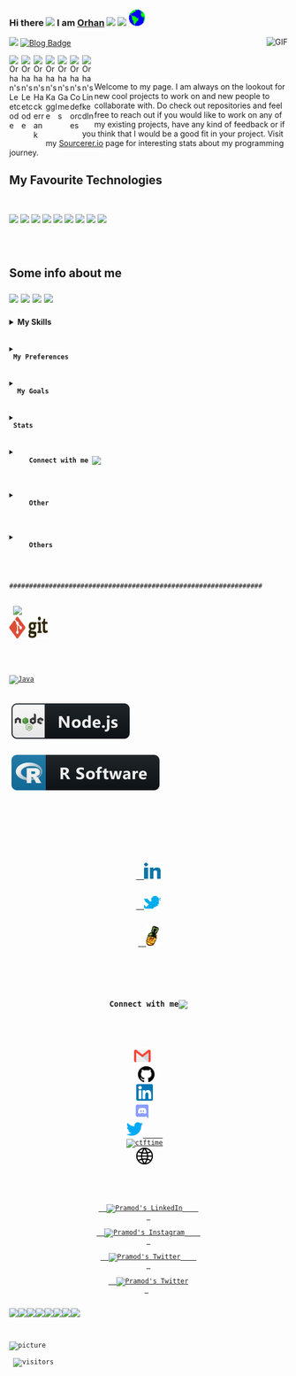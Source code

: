 ### Hi there <img src="https://raw.githubusercontent.com/iampavangandhi/iampavangandhi/master/gifs/Hi.gif" width="30px"> I am [Orhan](https://orhanarifoglu.github.io) <img src="https://media.giphy.com/media/WUlplcMpOCEmTGBtBW/giphy.gif" width="40"> <img src="https://media.giphy.com/media/12oufCB0MyZ1Go/giphy.gif" width="40"> <img src="https://github.com/orhanarifoglu/orhanarifoglu/blob/master/Assets/Earth.gif" width="30">


![](https://gitwar.herokuapp.com/badge?username=orhanarifoglu&color=green)
[![Blog Badge](https://img.shields.io/badge/blog-25k%20pageview-brightgreen)](https://blog.csdn.net/weixin_46233323)
<img align="right" alt="GIF" src="https://i.pinimg.com/originals/e4/26/70/e426702edf874b181aced1e2fa5c6cde.gif" />
 
<a href="https://leetcode.com/orhana/"><img align="left" alt="Orhan's Leetcode" width="22px" src="https://cdn.jsdelivr.net/npm/simple-icons@v3/icons/leetcode.svg"/></a>
<a href="https://medium.com/@orhanarifoglu"><img align="left" alt="Orhan's Leetcode" width="22px" src="https://cdn.jsdelivr.net/npm/simple-icons@v3/icons/medium.svg"/></a>
<a href="https://www.hackerrank.com/orhanarifoglu"><img align="left" alt="Orhan's Hackerrank" width="22px" src="https://cdn.jsdelivr.net/npm/simple-icons@3.1.0/icons/hackerrank.svg"/></a>
<a href="https://www.kaggle.com/orhanar"><img align="left" alt="Orhan's Kaggle" width="22px" src="https://cdn.jsdelivr.net/npm/simple-icons@3.1.0/icons/kaggle.svg"/></a>
<a href="https://orhana.itch.io"><img align="left" alt="Orhan's Games" width="22px" src="https://cdn.jsdelivr.net/npm/simple-icons@3.4.1/icons/unity.svg"/></a>
</a>
<a href="https://codeforces.com/profile/orhana"><img align="left" alt="Orhan's Codeforces" width="22px" src="https://cdn.jsdelivr.net/npm/simple-icons@3.4.1/icons/codeforces.svg"/></a>
<a href="https://www.linkedin.com/in/orhan-arifoglu-a3b6891aa/"><img align="left" alt="Orhan's LinkedIn" width="22px" src="https://cdn.jsdelivr.net/npm/simple-icons@3.1.0/icons/linkedin.svg"/></a>
<div>
 <p>

</br>
</br>

<div>
	
Welcome to my page. I am always on the lookout for new cool projects to work on and new people to collaborate with. Do check out repositories and feel free to reach out if you would like to work on any of my existing projects, have any kind of feedback or if you think that I would be a good fit in your project. Visit my [Sourcerer.io](https://sourcerer.io/orhanarifoglu) page for interesting stats about my programming journey.

</div>

<h2>My Favourite Technologies </h2>

</br>

<p align="left">
<img src="https://i.giphy.com/media/LMt9638dO8dftAjtco/200.webp" width="100">
<img src="https://i.giphy.com/media/KzJkzjggfGN5Py6nkT/200.webp" width="100">
<img src="https://i.giphy.com/media/IdyAQJVN2kVPNUrojM/200.webp" width="100"> 
<img src="https://media.giphy.com/media/UWt0rhp21JgLwoeFQP/giphy.gif" width ="100"/> 
<img src="https://media.giphy.com/media/kH6CqYiquZawmU1HI6/giphy.gif" width ="100"/>
<img src="https://media3.giphy.com/media/kdFc8fubgS31b8DsVu/giphy.webp" width="100">
<img src="https://media.giphy.com/media/SU2ic3wTfuC6JhD1lA/giphy.gif" width="100">
<img src="https://media3.giphy.com/media/ln7z2eWriiQAllfVcn/200w.webp" width="100">
<img src="https://i.giphy.com/media/eNAsjO55tPbgaor7ma/200w.webp" width="100">

</p>

<div>
<h2>	
</br>

Some info about me

  <a href="#"><img src="https://img.shields.io/badge/Java-Expert-_.svg?logo=java"></a>
  <a href="#"><img src="https://img.shields.io/badge/Kotlin-Enthusiast-_.svg?logo=kotlin"></a>
  <a href="#"><img src="https://img.shields.io/badge/TDD-Advocate-_.svg"></a>
  <a href="#"><img src="https://img.shields.io/badge/Clean%20Code-Evangelist-_.svg"></a>
  
</h2>
</div>

 
<details>
<summary>
 <b>My Skills </b>
</summary>
	



<h2>I know below languages well</h2>

</br>

<code><img height="30" src="https://raw.githubusercontent.com/github/explore/80688e429a7d4ef2fca1e82350fe8e3517d3494d/topics/javascript/javascript.png"></code>
<code><img height="30" src="https://raw.githubusercontent.com/github/explore/80688e429a7d4ef2fca1e82350fe8e3517d3494d/topics/cpp/cpp.png" alt="cpp"></code>
<code><img height="30" src="https://raw.githubusercontent.com/github/explore/80688e429a7d4ef2fca1e82350fe8e3517d3494d/topics/python/python.png" alt="python"></code>



<h2>In web development I know a lot about below tools</h2>

</br>


<code><img height="30" src="https://github.com/orhanarifoglu/orhanarifoglu/blob/master/dev/frameworks/reactnative.svg"></code>
<code><img height="30" src="https://github.com/orhanarifoglu/orhanarifoglu/blob/master/dev/languages/csharp_dotnet.svg"></code>
<code><img height="30" src="https://github.com/orhanarifoglu/orhanarifoglu/blob/master/dev/frameworks/angular.svg"></code>
<code><img height="30" src="https://github.com/orhanarifoglu/orhanarifoglu/blob/master/Assets/javascript.svg"></code>
<code><img height="30" src="https://github.com/orhanarifoglu/orhanarifoglu/blob/master/dev/new/bootstrap.svg"></code>
<code><img height="30" src="https://github.com/orhanarifoglu/orhanarifoglu/blob/master/dev/new/jquery.svg"></code>
<code><img height="30" src="https://github.com/orhanarifoglu/orhanarifoglu/blob/master/dev/new/flutter.svg"></code>
<code><img height="30" src="https://img.shields.io/badge/-JSP-de6c1e?style=flat" ></code>
<code><img height="30" src="https://img.shields.io/badge/-django-black?style=flat&logo=django"></code>
<code><img height="30" src="https://raw.githubusercontent.com/github/explore/80688e429a7d4ef2fca1e82350fe8e3517d3494d/topics/html/html.png" alt="html"></code>
<code><img height="30" src="https://raw.githubusercontent.com/github/explore/80688e429a7d4ef2fca1e82350fe8e3517d3494d/topics/css/css.png" alt="css"></code>
<code><img height="30" src="https://raw.githubusercontent.com/github/explore/80688e429a7d4ef2fca1e82350fe8e3517d3494d/topics/mysql/mysql.png"></code>
<code><img height="30" src="https://img.shields.io/badge/-React-black?style=flat&logo=react&link=https://github.com/hritik5102"></code>
<code><img height="30" src="https://raw.githubusercontent.com/github/explore/80688e429a7d4ef2fca1e82350fe8e3517d3494d/topics/php/php.png"></code>



<h2>In low level programming I have experience in</h2>

</br>

[![C](https://img.shields.io/badge/c%20-%2300599C.svg?&style=for-the-badge&logo=c&logoColor=white&link=https://github.com/orhanarifoglu?tab=repositories&q=&type=&language=c)](https://github.com/orhanarifoglu?tab=repositories&q=&type=&language=c)  


<h2>For <img src="https://github.com/orhanarifoglu/orhanarifoglu/blob/master/Assets/ai.svg" alt="ai" style="vertical-align:top; margin:4px"> and
 <img src="https://github.com/orhanarifoglu/orhanarifoglu/blob/master/Assets/datascience.svg" alt="datascience" style="vertical-align:top; margin:4px"> I have experience with</h2>

</br>

[![Python](https://img.shields.io/badge/python%20-%2314354C.svg?&style=for-the-badge&logo=python&logoColor=white&link=https://github.com/orhanarifoglu?tab=repositories&q=&type=&language=python)](https://github.com/orhanarifoglu?tab=repositories&q=&type=&language=python)
<code><img height="30" src="https://pytorch.org/assets/images/pytorch-logo.png"></code>
<code><img height="30" src="https://raw.githubusercontent.com/github/explore/80688e429a7d4ef2fca1e82350fe8e3517d3494d/topics/tensorflow/tensorflow.png"></code>
<code><img height="30" src="https://img.shields.io/badge/-R-black?style=flat&logo=r&logoColor=5b8cc4"></code>


<h2>For high performance programming I have experience on</h2>

</br>

[![C++](https://img.shields.io/badge/c++%20-%2300599C.svg?&style=for-the-badge&logo=c%2B%2B&ogoColor=white&link=https://github.com/orhanarifoglu?tab=repositories&q=&type=&language=c++)](https://github.com/orhanarifoglu?tab=repositories&q=&type=&language=c++) 


<h2>Generally some technologies I have experience with</h2>

</br>

<img src="https://img.shields.io/badge/markdown-%23000000.svg?&style=for-the-badge&logo=markdown&logoColor=white"/>
<img src="https://img.shields.io/badge/flask%20-%23000.svg?&style=for-the-badge&logo=flask&logoColor=white"/> 
<img src="https://img.shields.io/badge/git%20-%23F05033.svg?&style=for-the-badge&logo=git&logoColor=white"/>
<code><img height="30" src="https://github.com/orhanarifoglu/orhanarifoglu/blob/master/dev/new/vmware.svg"></code>
<code><img height="30" src="https://github.com/orhanarifoglu/orhanarifoglu/blob/master/dev/new/bash.svg"</code>
<code><img height="30" src="https://github.com/orhanarifoglu/orhanarifoglu/blob/master/dev/new/nodejs_larger.svg"></code>
<code><img height="30" src="https://raw.githubusercontent.com/github/explore/80688e429a7d4ef2fca1e82350fe8e3517d3494d/topics/terminal/terminal.png"></code>
<code><img height="30" src="https://raw.githubusercontent.com/github/explore/80688e429a7d4ef2fca1e82350fe8e3517d3494d/topics/firebase/firebase.png"></code>
<code><img height="30" src="https://raw.githubusercontent.com/github/explore/80688e429a7d4ef2fca1e82350fe8e3517d3494d/topics/sql/sql.png" alt="sql"></code>
<code><img height="30" src="https://img.shields.io/badge/-MySQL-black?style=flat"></code>
<code><img height="30" src="https://raw.githubusercontent.com/github/explore/80688e429a7d4ef2fca1e82350fe8e3517d3494d/topics/postgresql/postgresql.png"></code>
<code><img height="30" src="https://raw.githubusercontent.com/github/explore/80688e429a7d4ef2fca1e82350fe8e3517d3494d/topics/java/java.png"></code>
<code><img height="30" src="https://raw.githubusercontent.com/github/explore/80688e429a7d4ef2fca1e82350fe8e3517d3494d/topics/c/c.png"></code>
<code><img height="30" src="https://www.vectorlogo.zone/logos/linux/linux-ar21.svg"></code>
<code><img height="30" src="https://www.docker.com/"></code>
<code><img height="30" src="https://img.shields.io/badge/-Java 8-06305b?style=flat&logo=java&logoColor=white"></code>
<code><img height="30" src="https://www.vectorlogo.zone/logos/python/python-ar21.svg"></code>
<code><img height="30" src="https://www.vectorlogo.zone/logos/reactjs/reactjs-ar21.svg"></code>
<code><img height="30" src="https://img.shields.io/badge/-PHP-5466b8?style=flat&logo=php&logoColor=white"></code>

<h2>Hosting services I have experience with</h2>

</br>

<img src="https://img.shields.io/badge/AWS%20-%23FF9900.svg?&style=for-the-badge&logo=amazon-aws&logoColor=white"/>
<img src="https://img.shields.io/badge/heroku%20-%23430098.svg?&style=for-the-badge&logo=heroku&logoColor=white"/> 
<code><img height="20" src="https://raw.githubusercontent.com/github/explore/80688e429a7d4ef2fca1e82350fe8e3517d3494d/topics/aws/aws.png"></code>
<img src="https://github.com/orhanarifoglu/orhanarifoglu/blob/master/dev/new/digitalocean.svg" alt="csharp_dotnet" style="vertical-align:top; margin:6px 4px">
<img src="https://github.com/orhanarifoglu/orhanarifoglu/blob/master/dev/new/aws.svg" alt="csharp_dotnet" style="vertical-align:top; margin:6px 4px">
<img src="https://github.com/orhanarifoglu/orhanarifoglu/blob/master/dev/new/azure.svg" alt="csharp_dotnet" style="vertical-align:top; margin:6px 4px">
<img src="https://github.com/orhanarifoglu/orhanarifoglu/blob/master/dev/new/google_cloud_platform.svg" alt="csharp_dotnet" style="vertical-align:top; margin:6px 4px">


    
<h2> Some other code websites I have experienced with other then  <img src="https://github.com/orhanarifoglu/orhanarifoglu/blob/master/dev/new/leetcode.svg" alt="csharp_dotnet" style="vertical-align:top; margin:6px 4px"> and <img src="https://github.com/orhanarifoglu/orhanarifoglu/blob/master/dev/new/hackerrank.svg" alt="csharp_dotnet" style="vertical-align:top; margin:6px 4px"> </h2>

</br>
   
<img src="https://github.com/orhanarifoglu/orhanarifoglu/blob/master/dev/new/codechef.svg" alt="csharp_dotnet" style="vertical-align:top; margin:6px 4px">
<img src="https://github.com/orhanarifoglu/orhanarifoglu/blob/master/dev/new/codewars.svg" alt="csharp_dotnet" style="vertical-align:top; margin:6px 4px">




<h2> I know <img src="https://github.com/orhanarifoglu/orhanarifoglu/blob/master/dev/new/office_365.svg" alt="csharp_dotnet" style="vertical-align:top; margin:6px 4px"> so </h2>

</br>

<img src="https://img.shields.io/badge/-Microsoft%20Word-164ead?style=flat&logo=microsoft%20word">
<img src="https://img.shields.io/badge/-Microsoft%20Excel-026f39?style=flat&logo=microsoft%20excel"> 
<img src="https://img.shields.io/badge/-Microsoft%20PowerPoint-b9361a?style=flat&logo=microsoft%20powerpoint">

</br>
  
</details>


<details>
<summary>
 <b>My Preferences</b>
</summary>
</br>


<h2>My Favourite Languages</h2>

</br>


[![Python](https://img.shields.io/badge/-Python-black?style=flat&logo=python&link=https://github.com/orhanarifoglu?tab=repositories&q=&type=&language=python)](https://github.com/orhanarifoglu?tab=repositories&q=&type=&language=python) [![C](https://img.shields.io/badge/-A8B9CC?style=flat&logo=c&logoColor=white&link=https://github.com/orhanarifoglu?tab=repositories&q=&type=&language=c)](https://github.com/orhanarifoglu?tab=repositories&q=&type=&language=c) [![C++](https://img.shields.io/badge/-C++-00599C?style=flat&logo=c++&logoColor=white&link=https://github.com/orhanarifoglu?tab=repositories&q=&type=&language=c++)](https://github.com/orhanarifoglu?tab=repositories&q=&type=&language=c++) [![JavaScript](https://img.shields.io/badge/-JavaScript-black?style=flat&logo=javascript&link=https://github.com/orhanarifoglu?tab=repositories&q=&type=&language=javascript)](https://github.com/orhanarifoglu?tab=repositories&q=&type=&language=javascript) [![Java](https://img.shields.io/badge/Java-orange?style=flat&logo=java&link=https://github.com/orhanarifoglu?tab=repositories&q=&type=&language=java)](https://github.com/orhanarifoglu?tab=repositories&q=&type=&language=java) 



<h2>My Favourite Web Frameworks and tools</h2>

</br>

<code><img height="20" src="https://raw.githubusercontent.com/github/explore/80688e429a7d4ef2fca1e82350fe8e3517d3494d/topics/react/react.png"></code>
<code><img height="20" src="https://raw.githubusercontent.com/github/explore/80688e429a7d4ef2fca1e82350fe8e3517d3494d/topics/nodejs/nodejs.png"></code>
<code><img height="25" src="https://raw.githubusercontent.com/github/explore/80688e429a7d4ef2fca1e82350fe8e3517d3494d/topics/react/react.png" alt="react"></code>
<code><img height="20" src="https://raw.githubusercontent.com/github/explore/80688e429a7d4ef2fca1e82350fe8e3517d3494d/topics/vue/vue.png"></code>
<code><img height="20" src="https://raw.githubusercontent.com/github/explore/80688e429a7d4ef2fca1e82350fe8e3517d3494d/topics/react/react.png"></code>
<code><img height="20" src="https://raw.githubusercontent.com/github/explore/80688e429a7d4ef2fca1e82350fe8e3517d3494d/topics/nodejs/nodejs.png"></code>
<code><img height="25" src="https://raw.githubusercontent.com/github/explore/80688e429a7d4ef2fca1e82350fe8e3517d3494d/topics/nodejs/nodejs.png" alt="nodejs"></code>
<img src="https://img.shields.io/badge/-Flask-0d7963?style=flat&logo=flask&logoColor=white"> 
<img src="https://img.shields.io/badge/-Flutter-3a495d?style=flat&logo=flutter&logoColor=67b7f7">

<h2>While doing  <img src="https://github.com/orhanarifoglu/orhanarifoglu/blob/master/dev/misc/mobile.svg" alt="mobile_development" style="vertical-align:top; margin:4px"> development on <img src="https://img.shields.io/badge/-Android-black?style=flat&logo=android">  I like to use</h2>


<img src="https://github.com/orhanarifoglu/orhanarifoglu/blob/master/dev/new/android_studio.svg" alt="csharp_dotnet" style="vertical-align:top; margin:6px 4px">
<img src="https://github.com/orhanarifoglu/orhanarifoglu/blob/master/dev/languages/java.svg" alt="java" style="vertical-align:top; margin:4px">


</br>


<h2> While doing  <img src="https://github.com/orhanarifoglu/orhanarifoglu/blob/master/dev/new/gamedev.svg" alt="csharp_dotnet" style="vertical-align:top; margin:6px 4px"> I like to use </h2>

</br>

 <img src="https://github.com/orhanarifoglu/orhanarifoglu/blob/master/dev/new/unity.svg" alt="csharp_dotnet" style="vertical-align:top; margin:6px 4px">
 <img src="https://github.com/orhanarifoglu/orhanarifoglu/blob/master/dev/new/csharp.svg" alt="csharp" style="vertical-align:top; margin:6px 4px">
 
 
 <h2>IDEs I like</h2>

</br>

 <img src="https://github.com/orhanarifoglu/orhanarifoglu/blob/master/dev/new/android_studio_colour.svg" alt="csharp_dotnet" style="vertical-align:top; margin:6px 4px">
 <img src="https://github.com/orhanarifoglu/orhanarifoglu/blob/master/Assets/visualstudio_code.svg" alt="vscode" style="vertical-align:top; margin:4px">
 <img src="https://github.com/orhanarifoglu/orhanarifoglu/blob/master/Assets/visualstudio.svg" alt="vs" style="vertical-align:top; margin:4px">
 <img src="https://github.com/orhanarifoglu/orhanarifoglu/blob/master/dev/new/eclipse.svg" alt="csharp_dotnet" style="vertical-align:top; margin:6px 4px">
 <img src="https://github.com/orhanarifoglu/orhanarifoglu/blob/master/dev/new/jetbrains_appcode.svg" alt="csharp_dotnet" style="vertical-align:top; margin:6px 4px">
 <img src="https://github.com/orhanarifoglu/orhanarifoglu/blob/master/dev/new/jetbrains_clion.svg" alt="csharp_dotnet" style="vertical-align:top; margin:6px 4px">
 <img src="https://github.com/orhanarifoglu/orhanarifoglu/blob/master/dev/new/jetbrains_datagrip.svg" alt="csharp_dotnet" style="vertical-align:top; margin:6px 4px">
 <img src="https://github.com/orhanarifoglu/orhanarifoglu/blob/master/dev/new/jetbrains_datalore.svg" alt="csharp_dotnet" style="vertical-align:top; margin:6px 4px">
 <img src="https://github.com/orhanarifoglu/orhanarifoglu/blob/master/dev/new/jetbrains_goland.svg" alt="csharp_dotnet" style="vertical-align:top; margin:6px 4px">
 <img src="https://github.com/orhanarifoglu/orhanarifoglu/blob/master/dev/new/jetbrains_intellij.svg" alt="csharp_dotnet" style="vertical-align:top; margin:6px 4px">
 <img src="https://github.com/orhanarifoglu/orhanarifoglu/blob/master/dev/new/jetbrains_phpstorm.svg" alt="csharp_dotnet" style="vertical-align:top; margin:6px 4px">
 <img src="https://github.com/orhanarifoglu/orhanarifoglu/blob/master/dev/new/jetbrains_pycharm.svg" alt="csharp_dotnet" style="vertical-align:top; margin:6px 4px">
 <img src="https://github.com/orhanarifoglu/orhanarifoglu/blob/master/dev/new/jetbrains_rider.svg" alt="csharp_dotnet" style="vertical-align:top; margin:6px 4px">
 <img src="https://github.com/orhanarifoglu/orhanarifoglu/blob/master/dev/new/jetbrains_rubymine.svg" alt="csharp_dotnet" style="vertical-align:top; margin:6px 4px">
 <img src="https://github.com/orhanarifoglu/orhanarifoglu/blob/master/dev/new/jetbrains_webstorm.svg" alt="csharp_dotnet" style="vertical-align:top; margin:6px 4px">
 <img src="https://github.com/orhanarifoglu/orhanarifoglu/blob/master/Assets/jetbrains_pycharm.svg" alt="pycharm" style="vertical-align:top; margin:4px">
 <img src="https://github.com/orhanarifoglu/orhanarifoglu/blob/master/dev/new/visualstudio.svg" alt="csharp_dotnet" style="vertical-align:top; margin:6px 4px">
 <img src="https://github.com/orhanarifoglu/orhanarifoglu/blob/master/dev/new/visualstudio_code.svg" alt="csharp_dotnet" style="vertical-align:top; margin:6px 4px">
 
 
 

<h2> Areas I like to work on </h2>

</br>

<img src="https://github.com/orhanarifoglu/orhanarifoglu/blob/master/dev/new/desktop.svg" alt="csharp_dotnet" style="vertical-align:top; margin:6px 4px">
<img src="https://github.com/orhanarifoglu/orhanarifoglu/blob/master/dev/new/mobile.svg" alt="csharp_dotnet" style="vertical-align:top; margin:6px 4px">
<img src="https://github.com/orhanarifoglu/orhanarifoglu/blob/master/dev/new/security.svg" alt="csharp_dotnet" style="vertical-align:top; margin:6px 4px">
<img src="https://github.com/orhanarifoglu/orhanarifoglu/blob/master/dev/new/tools.svg" alt="csharp_dotnet" style="vertical-align:top; margin:6px 4px">
<img src="https://github.com/orhanarifoglu/orhanarifoglu/blob/master/dev/new/web.svg" alt="csharp_dotnet" style="vertical-align:top; margin:6px 4px">
<img src="https://github.com/orhanarifoglu/orhanarifoglu/blob/master/dev/new/gamedev.svg" alt="csharp_dotnet" style="vertical-align:top; margin:6px 4px">
<img src="https://github.com/orhanarifoglu/orhanarifoglu/blob/master/dev/new/datascience.svg" alt="csharp_dotnet" style="vertical-align:top; margin:6px 4px">
<img src="https://github.com/orhanarifoglu/orhanarifoglu/blob/master/dev/new/cloud.svg" alt="csharp_dotnet" style="vertical-align:top; margin:6px 4px">
<img src=https://img.shields.io/badge/-LeetCode-02569B?style=flat&logo=leetCode&style="vertical-align:top; margin:6px 4px>
<img src="https://img.shields.io/badge/-Problem%20Solving-ffa804?style=flat"> 
<img src="https://img.shields.io/badge/-Database%20Management-4d008f?style=flat">
<img src="https://img.shields.io/badge/-Machine%20Learning-102230?style=flat">

<h2>CI/CD Tools I like</h2>

</br>

[![Docker](https://img.shields.io/badge/-Docker-black?style=flat&logo=docker&link=https://github.com/hritik5102)](https://github.com/hritik5102) 
[![AzureDevops](https://img.shields.io/badge/-AzureDevops-0175C2?style=flat&logo=azureDevops&link=https://github.com/hritik5102)](https://github.com/hritik5102) 
[![Travis](https://img.shields.io/badge/-Travis-red?style=flat&logo=travis&link=https://github.com/hritik5102)](https://github.com/hritik5102) 
[![Docker](https://img.shields.io/badge/-Docker-black?style=flat&logo=docker&link=https://github.com/hritik5102)](https://github.com/hritik5102) 
<code><img height="20" src="https://raw.githubusercontent.com/github/explore/80688e429a7d4ef2fca1e82350fe8e3517d3494d/topics/docker/docker.png"></code>
<img src="https://github.com/orhanarifoglu/orhanarifoglu/blob/master/dev/new/kubernetes.svg" alt="csharp_dotnet" style="vertical-align:top; margin:6px 4px">


<h2>I like <img src=https://img.shields.io/badge/-Git-black?style=flat&logo=git> and <img src=https://img.shields.io/badge/-GitHub-181717?style=flat&logo=github>, <img src=https://img.shields.io/badge/-GitLab-FCA121?style=flat&logo=gitlab> not so much </h2>

</br>

## Frontend
![HTML5](https://img.shields.io/badge/-HTML5-%23E44D27?style=flat-square&logo=html5&logoColor=ffffff)
![CSS3](https://img.shields.io/badge/-CSS3-%231572B6?style=flat-square&logo=css3)
![Sass](https://img.shields.io/badge/-Sass-%23CC6699?style=flat-square&logo=sass&logoColor=ffffff)
![JavaScript](https://img.shields.io/badge/-JavaScript-black?style=flat-square&logo=javascript)

## Frameworks
![Nodejs](https://img.shields.io/badge/-Nodejs-black?style=flat-square&logo=Node.js)
![React](https://img.shields.io/badge/-React-%23282C34?style=flat-square&logo=react)
![Bootstrap](https://img.shields.io/badge/-Bootstrap-563D7C?style=flat-square&logo=bootstrap)

## Design
![Adobe Photoshop](http://img.shields.io/badge/-Abode%20Photoshop-26C9FF?style=flat-square&logo=adobe-photoshop&logoColor=ffffff)
![Adobe Illustrator](http://img.shields.io/badge/-Abode%20Illustrator-FC8F30?style=flat-square&logo=adobe-illustrator&logoColor=ffffff)
![Adobe XD](http://img.shields.io/badge/-Abode%20XD-fe61f6?style=flat-square&logo=adobe-XD&logoColor=ffffff)
![Figma](http://img.shields.io/badge/-Figma-30333c?style=flat-square&logo=figma&logoColor=ffffff)

## Motion Graphics
![Adobe After Effects](http://img.shields.io/badge/-Adobe%20After%20Effects-3C4858?style=flat-square&logo=adobe-after-effects)

## Database
![MySQL](https://img.shields.io/badge/-MySQL-black?style=flat-square&logo=mysql)
![MongoDB](https://img.shields.io/badge/-MongoDB-black?style=flat-square&logo=mongodb)

## Deploy
![Git](https://img.shields.io/badge/-Git-black?style=flat-square&logo=git)
![GitHub](https://img.shields.io/badge/-GitHub-181717?style=flat-square&logo=github)
![Heroku](https://img.shields.io/badge/-Heroku-430098?style=flat-square&logo=heroku)

## CMS
![WordPress](https://img.shields.io/badge/-WordPress-21759B?style=flat-square&logo=wordpress)
![Joomla](http://img.shields.io/badge/-Joomla-FC8F30?style=flat-square&logo=joomla&logoColor=white)

## Editors
![VS Code](http://img.shields.io/badge/-VS%20Code-007ACC?style=flat-square&logo=visual-studio-code)
![Atom](http://img.shields.io/badge/-Atom%20Editor-1aaf5d?style=flat-square&logo=atom)
![Sublime Text](http://img.shields.io/badge/-Sublime%20Text-3C4858?style=flat-square&logo=sublime-text)
![Webstorm](http://img.shields.io/badge/-Webstorm-3C4858?style=flat-square&logo=webstorm)

**🌱 Currently working on:**

<code><a href="https://www.python.org/" target="_blank"><img height="50" src="https://www.vectorlogo.zone/logos/python/python-ar21.svg"></a></code>
<code><a href="https://flask.palletsprojects.com/en/1.1.x/" target="_blank"><img height="50" src="https://www.vectorlogo.zone/logos/pocoo_flask/pocoo_flask-ar21.svg"></a></code>
<code><a href="https://go.dev/" target="_blank"><img height="50" src="https://www.vectorlogo.zone/logos/golang/golang-icon.svg"></a></code>
<code><a href="https://microservices.io/" target="_blank"><img height="50" src="https://comunytek.com/wp-content/uploads/2017/03/Microservices.png"></a></code>
<code><a href="https://www.mongodb.com/" target="_blank"><img height="50" src="https://www.vectorlogo.zone/logos/mongodb/mongodb-ar21.svg"></a></code>
<code><a href="https://www.ansible.com/" target="_blank"><img height="50" src="https://www.vectorlogo.zone/logos/ansible/ansible-ar21.svg"></a></code>


**💬 Ask me about:**

<code><a href="https:///" target="_blank"><img height="50" src="https://www.vectorlogo.zone/logos/linux/linux-ar21.svg"></a></code>
<code><a href="https://go.dev/" target="_blank"><img height="50" src="https://www.vectorlogo.zone/logos/golang/golang-icon.svg"></a></code>
<code><a href="https://www.python.org/" target="_blank"><img height="50" src="https://www.vectorlogo.zone/logos/python/python-ar21.svg"></a></code>
<code><a href="https://www.terraform.io/" target="_blank"><img height="50" src="https://www.vectorlogo.zone/logos/terraformio/terraformio-ar21.svg"></a></code>
<code><a href="https://www.docker.com/" target="_blank"><img height="50" src="https://www.vectorlogo.zone/logos/docker/docker-ar21.svg"></a></code>
<code><a href="https://kubernetes.io/" target="_blank"><img height="50" src="https://www.vectorlogo.zone/logos/kubernetes/kubernetes-ar21.svg"></a></code>
<code><a href="https://www.openshift.com/" target="_blank"><img height="50" src="https://www.vectorlogo.zone/logos/openshift/openshift-ar21.svg"></a></code>
<code><a href="https://git-scm.com//" target="_blank"><img height="50" src="https://www.vectorlogo.zone/logos/git-scm/git-scm-ar21.svg"></a></code>

**🌱 Looking forward to learn:**

<code><a href="https://www.javascript.com/" target="_blank"><img height="50" src="https://www.vectorlogo.zone/logos/javascript/javascript-ar21.svg"></a></code>
<code><a href="https://reactjs.org/" target="_blank"><img height="50" src="https://www.vectorlogo.zone/logos/reactjs/reactjs-ar21.svg"></a></code>
<code><a href="https://cloud.google.com/" target="_blank"><img height="50" src="https://www.vectorlogo.zone/logos/google_cloud/google_cloud-ar21.svg"></a></code>

Knowledges

[![JavaScript](https://img.shields.io/badge/-JavaScript-black?style=flat-square&logo=javascript&link=https://github.com/LuizCarlosAbbott/)](https://github.com/LuizCarlosAbbott/)
[![TypeScript](https://img.shields.io/badge/-TypeScript-007ACC?style=flat-square&logo=typescript&link=https://github.com/LuizCarlosAbbott/)](https://github.com/LuizCarlosAbbott/)
[![Dart](https://img.shields.io/badge/-Dart-0175C2?style=flat-square&logo=dart&link=https://github.com/LuizCarlosAbbott/)](https://github.com/LuizCarlosAbbott/)
[![C++](https://img.shields.io/badge/-C++-00599C?style=flat-square&logo=c++&link=https://github.com/LuizCarlosAbbott/)](https://github.com/LuizCarlosAbbott/)
[![C](https://img.shields.io/badge/-A8B9CC?style=flat-square&logo=c&logoColor=white&link=https://github.com/LuizCarlosAbbott/)](https://github.com/LuizCarlosAbbott/)

[![HTML5](https://img.shields.io/badge/-HTML5-E34F26?style=flat-square&logo=html5&logoColor=white&link=https://github.com/LuizCarlosAbbott/)](https://github.com/LuizCarlosAbbott/)
[![CSS3](https://img.shields.io/badge/-CSS3-1572B6?style=flat-square&logo=css3&link=https://github.com/LuizCarlosAbbott/)](https://github.com/LuizCarlosAbbott/)
[![Bootstrap](https://img.shields.io/badge/-Bootstrap-563D7C?style=flat-square&logo=bootstrap&link=https://github.com/LuizCarlosAbbott/)](https://github.com/LuizCarlosAbbott/)
[![React](https://img.shields.io/badge/-React-black?style=flat-square&logo=react&link=https://github.com/LuizCarlosAbbott/)](https://github.com/LuizCarlosAbbott/)
[![Flutter](https://img.shields.io/badge/-Flutter-02569B?style=flat-square&logo=flutter&link=https://github.com/LuizCarlosAbbott/)](https://github.com/LuizCarlosAbbott/)
[![Vue.js](https://img.shields.io/badge/-Vuejs-black?style=flat-square&logo=vue.js&link=https://github.com/LuizCarlosAbbott/)](https://github.com/LuizCarlosAbbott/)
[![Angular](https://img.shields.io/badge/-Angular-DD0031?style=flat-square&logo=angular&link=https://github.com/LuizCarlosAbbott/)](https://github.com/LuizCarlosAbbott/)

[![Nodejs](https://img.shields.io/badge/-Nodejs-black?style=flat-square&logo=Node.js&link=https://github.com/LuizCarlosAbbott/)](https://github.com/LuizCarlosAbbott/)
[![Nestjs](https://img.shields.io/badge/-Nestjs-black?style=flat-square&logo=NestJS&link=https://github.com/LuizCarlosAbbott/)](https://github.com/LuizCarlosAbbott/)
[![Docker](https://img.shields.io/badge/-Docker-black?style=flat-square&logo=docker&link=https://github.com/LuizCarlosAbbott/)](https://github.com/LuizCarlosAbbott/)
[![RabbitMQ](https://img.shields.io/badge/-RabbitMQ-black?style=flat-square&logo=rabbitmq&link=https://github.com/LuizCarlosAbbott/)](https://github.com/LuizCarlosAbbott/)
[![ElasticSearch](https://img.shields.io/badge/-ElasticSearch-005571?style=flat-square&logo=elasticsearch&link=https://github.com/LuizCarlosAbbott/)](https://github.com/LuizCarlosAbbott/)
[![Redis](https://img.shields.io/badge/-Redis-black?style=flat-square&logo=Redis&link=https://github.com/LuizCarlosAbbott/)](https://github.com/LuizCarlosAbbott/)
[![GraphQL](https://img.shields.io/badge/-GraphQL-E10098?style=flat-square&logo=graphql&link=https://github.com/LuizCarlosAbbott/)](https://github.com/LuizCarlosAbbott/)
[![Apollo GraphQL](https://img.shields.io/badge/-Apollo%20GraphQL-311C87?style=flat-square&logo=apollo-graphql&link=https://github.com/LuizCarlosAbbott/)](https://github.com/LuizCarlosAbbott/)
[![MongoDB](https://img.shields.io/badge/-MongoDB-black?style=flat-square&logo=mongodb&link=https://github.com/LuizCarlosAbbott/)](https://github.com/LuizCarlosAbbott/)
[![PostgreSQL](https://img.shields.io/badge/-PostgreSQL-336791?style=flat-square&logo=postgresql&link=https://github.com/LuizCarlosAbbott/)](https://github.com/LuizCarlosAbbott/)
[![MySQL](https://img.shields.io/badge/-MySQL-black?style=flat-square&logo=mysql&link=https://github.com/LuizCarlosAbbott/)](https://github.com/LuizCarlosAbbott/)

[![Git](https://img.shields.io/badge/-Git-black?style=flat-square&logo=git&link=https://github.com/LuizCarlosAbbott/)](https://github.com/LuizCarlosAbbott/)
[![GitLab](https://img.shields.io/badge/-GitLab-FCA121?style=flat-square&logo=gitlab&link=https://github.com/LuizCarlosAbbott/)](https://github.com/LuizCarlosAbbott/)
[![GitHub](https://img.shields.io/badge/-GitHub-181717?style=flat-square&logo=github&link=https://github.com/LuizCarlosAbbott/)](https://github.com/LuizCarlosAbbott/)

[![Heroku](https://img.shields.io/badge/-Heroku-430098?style=flat-square&logo=heroku&link=https://github.com/LuizCarlosAbbott/)](https://github.com/LuizCarlosAbbott/)
[![Google Cloud](https://img.shields.io/badge/Google%20Cloud-black?style=flat-square&logo=google-cloud&link=https://github.com/LuizCarlosAbbott/)](https://github.com/LuizCarlosAbbott/)
[![Amazon AWS](https://img.shields.io/badge/Amazon%20AWS-232F3E?style=flat-square&logo=amazon-aws&link=https://github.com/LuizCarlosAbbott/)](https://github.com/LuizCarlosAbbott/)

[![Raspberry Pi](https://img.shields.io/badge/-Raspberry%20Pi-C51A4A?style=flat-square&logo=Raspberry-Pi&link=https://github.com/LuizCarlosAbbott/)](https://github.com/LuizCarlosAbbott/)
[![Arduino](https://img.shields.io/badge/-Arduino-black?style=flat-square&logo=Arduino&link=https://github.com/LuizCarlosAbbott/)](https://github.com/LuizCarlosAbbott/)


### Languages and Tools:

![Git](https://img.shields.io/badge/Git-F05032?style=flat-square&logo=Git&logoColor=white)
![Swift](https://img.shields.io/badge/Swift-FA7343?style=flat-square&logo=Swift&logoColor=white)
![Xcode](https://img.shields.io/badge/Xcode-1575F9?style=flat-square&logo=Xcode&logoColor=white)
![Apple](https://img.shields.io/badge/iPhone_and_MacBook-999999?style=flat-square&logo=Apple&logoColor=white)
![Python](https://img.shields.io/badge/Python-3776AB?style=flat-square&logo=Python&logoColor=white)
![JavaScript](https://img.shields.io/badge/JavaScript-F7DF1E?style=flat-square&logo=JavaScript&logoColor=white)
![Visual Studio Code](https://img.shields.io/badge/Visual_Studio_Code-007ACC?style=flat-square&logo=Visual-Studio-Code&logoColor=white)
![Microsoft Edge](https://img.shields.io/badge/Microsoft_Edge-0078D7?style=flat-square&logo=Microsoft-Edge&logoColor=white)
<img src="https://github.com/orhanarifoglu/orhanarifoglu/blob/master/dev/new/chrome.svg" alt="csharp_dotnet" style="vertical-align:top; margin:6px 4px">


### My Tech Stack

![Java](http://img.shields.io/badge/-Java-007396?style=flat-square&logo=java&logoColor=ffffff)
![Spring](http://img.shields.io/badge/-Spring-6DB33F?style=flat-square&logo=spring&logoColor=ffffff)
![Android](http://img.shields.io/badge/-Android-3DDC84?style=flat-square&logo=android&logoColor=ffffff)
![Maven](http://img.shields.io/badge/-Maven-1565c0?style=flat-square&logo=apache-maven)
![Docker](https://img.shields.io/badge/-Docker-black?style=flat-square&logo=docker)
![Rancher](http://img.shields.io/badge/-Rancher-0075A8?style=flat-square&logo=rancher&logoColor=ffffff)
![NGINX](http://img.shields.io/badge/-NGINX-269539?style=flat-square&logo=nginx&logoColor=ffffff)

#### Frontend
![HTML5](https://img.shields.io/badge/-HTML5-%23E44D27?style=flat-square&logo=html5&logoColor=ffffff)
![CSS3](https://img.shields.io/badge/-CSS3-%231572B6?style=flat-square&logo=css3)
![JavaScript](https://img.shields.io/badge/-JavaScript-%23F7DF1C?style=flat-square&logo=javascript&logoColor=000000&labelColor=%23F7DF1C&color=%23FFCE5A)
![Nodejs](https://img.shields.io/badge/-Nodejs-black?style=flat-square&logo=Node.js)
![React](https://img.shields.io/badge/-React-%23282C34?style=flat-square&logo=react)
![Sass](https://img.shields.io/badge/-Sass-%23CC6699?style=flat-square&logo=sass&logoColor=ffffff)
![Adobe Photoshop](http://img.shields.io/badge/-Abode%20Photoshop-26C9FF?style=flat-square&logo=adobe-photoshop&logoColor=ffffff)

#### Database
![PostgreSQL](https://img.shields.io/badge/-PostgreSQL-336791?style=flat-square&logo=postgresql)
![Oracle Database](http://img.shields.io/badge/-Oracle-DD0031?style=flat-square&logo=oracle)
![MS SQL Server](http://img.shields.io/badge/-MS%20SQL%20Server-CC2927?style=flat-square&logo=microsoft-sql-server&logoColor=ffffff)

#### Others
![Git](https://img.shields.io/badge/-Git-%23F05032?style=flat-square&logo=git&logoColor=%23ffffff)
![GitLab](https://img.shields.io/badge/-GitLab-FCA121?style=flat-square&logo=gitlab)
![GitHub](https://img.shields.io/badge/-GitHub-181717?style=flat-square&logo=github)
![Github Actions](http://img.shields.io/badge/-Github%20Actions-2088FF?style=flat-square&logo=github-actions&logoColor=ffffff)

![IntelliJ IDEA](http://img.shields.io/badge/-IntelliJ%20IDEA-000000?style=flat-square&logo=intellij-idea&logoColor=ffffff)
![VS Code](http://img.shields.io/badge/-VS%20Code-007ACC?style=flat-square&logo=visual-studio-code&logoColor=ffffff)
![Android Studio](http://img.shields.io/badge/-Android%20Studio-3DDC84?style=flat-square&logo=android-studio&logoColor=ffffff)

![Debian](http://img.shields.io/badge/-Debian-A81D33?style=flat-square&logo=debian&logoColor=ffffff)
![Windows](http://img.shields.io/badge/-Windows-0078D6?style=flat-square&logo=windows&logoColor=ffffff)


##### Languages I use

![C](https://img.shields.io/badge/-C-000000?style=flat&logo=c)
![C++](https://img.shields.io/badge/-C++-000000?style=flat&logo=c%2B%2B)
![Clojure](https://img.shields.io/badge/-Clojure-000000?style=flat&logo=clojure)
![HTML5](https://img.shields.io/badge/-HTML5-000000?style=flat&logo=html5)
![Java](https://img.shields.io/badge/-Java-000000?style=flat&logo=java)
![JavaScript](https://img.shields.io/badge/-JavaScript-000000?style=flat&logo=javascript)
![Python](https://img.shields.io/badge/-Python-000000?style=flat&logo=python)
![TypeScript](https://img.shields.io/badge/-TypeScript-000000?style=flat&logo=typescript)
![SQL](https://img.shields.io/badge/-SQL-000000?style=flat&logo=postgresql)

##### Some of the technologies I have worked with

![Git](https://img.shields.io/badge/-Git-222222?style=flat&logo=git&logoColor=F05032)
![GitHub](https://img.shields.io/badge/-GitHub-222222?style=flat&logo=github&logoColor=181717)
![Jira](https://img.shields.io/badge/-Jira-222222?style=flat&logo=jira-software&logoColor=white&logoColor=0052CC)
![jQuery](https://img.shields.io/badge/-jQuery-222222?style=flat&logo=jQuery&logoColor=0769AD)
![Linux](https://img.shields.io/badge/-Linux-222222?style=flat&logo=linux&logoColor=FCC624)
![Node.js](https://img.shields.io/badge/-Node.js-222222?style=flat&logo=node.js&logoColor=339933)
![React](https://img.shields.io/badge/-React-222222?style=flat&logo=React&logoColor=61DAFB)
![Java Spring](https://img.shields.io/badge/-Spring-222222?style=flat&logo=spring&logoColor=6DB33F)
![TCP/IP](https://img.shields.io/badge/-TCP/IP-222222?style=flat&logo=cisco&logoColor=white)
![XCode](https://img.shields.io/badge/-XCode-222222?style=flat&logo=XCode&logoColor=1575F9)

##### Some of my favorite open source projects

[![Bitwarden](https://img.shields.io/badge/-Bitwarden-444444?style=flat&logo=bitwarden&logoColor=175DDC)](https://github.com/bitwarden)
[![Dark Reader](https://img.shields.io/badge/-Dark&#32;Reader-444444?style=flat&logo=Dark-Reader&logoColor=2f7485)](https://github.com/darkreader/darkreader)
[![uBlock Origin](https://img.shields.io/badge/-uBlock&#32;Origin-444444?style=flat&logo=UBlock-Origin&logoColor=800000)](https://github.com/gorhill/uBlock)
[![MEGA](https://img.shields.io/badge/-MEGA-444444?style=flat&logo=mega&logoColor=D9272E)](ttps://github.com/meganz/)
[![Visual Studio Code](https://img.shields.io/badge/-VSCode-444444?style=flat&logo=visual-studio-code&logoColor=007ACC)](https://github.com/microsoft/vscode)
[![Tor](https://img.shields.io/badge/-Tor-444444?style=flat&logo=tor&logoColor=7E4798)](https://www.torproject.org/)


**Languages and Tools:** 

<!-- Your github readme stats
You can use this api: https://github.com/anuraghazra/github-readme-stats
-->
<p>
  <a href="https://github.com/onimur/handle-path-oz">
    <img width="55%" align="right" alt="Onimur's github stats" src="https://github-readme-stats.vercel.app/api?username=onimur&show_icons=true&hide_border=true" />
  </a>
  
  <!-- Your languages and tools. Be careful with the alignment. 
  You can use this sites to get logos: https://www.vectorlogo.zone or https://simpleicons.org/
  -->
  <code><img width="10%" src="https://www.vectorlogo.zone/logos/java/java-ar21.svg"></code>
  <code><img width="10%" src="https://www.vectorlogo.zone/logos/kotlinlang/kotlinlang-ar21.svg"></code>
  <code><img width="10%" src="https://www.vectorlogo.zone/logos/android/android-ar21.svg"></code>
  <br />
  <code><img width="10%" src="https://www.vectorlogo.zone/logos/gradle/gradle-ar21.svg"></code>
  <code><img width="10%" src="https://www.vectorlogo.zone/logos/circleci/circleci-ar21.svg"></code>
  <code><img width="10%" src="https://www.vectorlogo.zone/logos/json/json-ar21.svg"></code>
  <br />
  <code><img width="10%" src="https://www.vectorlogo.zone/logos/mysql/mysql-ar21.svg"></code>
  <code><img width="10%" src="https://www.vectorlogo.zone/logos/sqlite/sqlite-ar21.svg"></code>
  <code><img width="10%" src="https://www.vectorlogo.zone/logos/firebase/firebase-ar21.svg"></code>
  <br />
  <code><img width="10%" src="https://www.vectorlogo.zone/logos/git-scm/git-scm-ar21.svg"></code>
  <code><img width="10%" src="https://www.vectorlogo.zone/logos/yaml/yaml-ar21.svg"></code>
  <code><img width="10%" src="https://www.vectorlogo.zone/logos/gnu_bash/gnu_bash-ar21.svg"></code>
</p>

<!-- Your hits or visitors
site: http://hits.dwyl.com or https://visitor-badge.glitch.me
Both apis are in trouble due to the number of requests, if you know any other to register visitors, great
-->
<p align="center">
  <a href="http://hits.dwyl.com/onimur/onimur" target="_blank">
    <img align="center" alt="HitCount" src="http://hits.dwyl.com/onimur/onimur.svg" />
  </a>
    <img align="center" alt="visitors" src="https://visitor-badge.glitch.me/badge?page_id=onimur.onimur" />
</p>


#### - 🥀 Learning GraphQl  <code><img height="20" src="https://raw.githubusercontent.com/github/explore/5c058a388828bb5fde0bcafd4bc867b5bb3f26f3/topics/graphql/graphql.png"></code>,NextJs <code> <img height="20" width="16" src="https://assets.vercel.com/image/upload/v1538361091/repositories/next-js/next-js.png"> </code> &Typescript <code><img height="20" src="https://raw.githubusercontent.com/github/explore/80688e429a7d4ef2fca1e82350fe8e3517d3494d/topics/typescript/typescript.png"></code>.





### Programming Languages 🌐

- Know/Using

| [<img src="https://raw.githubusercontent.com/github/explore/cfd26557025b2ccaa2d3d25f3e518e29ebea05c5/topics/v/v.png" alt="v logo" width="24">](https://vlang.io/)  | [<img src="https://raw.githubusercontent.com/Delta456/Delta456/master/img/golang.png" alt="go logo" width="38">](https://golang.org/)  | [<img src="https://raw.githubusercontent.com/github/explore/80688e429a7d4ef2fca1e82350fe8e3517d3494d/topics/cpp/cpp.png" alt="cpp logo" width="24">](https://isocpp.org/)  |  [<img src="https://raw.githubusercontent.com/github/explore/80688e429a7d4ef2fca1e82350fe8e3517d3494d/topics/c/c.png" alt="c logo" width="24">](http://www.open-std.org/jtc1/sc22/wg14/) |  [<img src="https://raw.githubusercontent.com/github/explore/80688e429a7d4ef2fca1e82350fe8e3517d3494d/topics/python/python.png" alt="python logo" width="24">](https://www.python.org/) | [<img src="https://raw.githubusercontent.com/github/explore/80688e429a7d4ef2fca1e82350fe8e3517d3494d/topics/bash/bash.png" alt="bash logo" width="24">](https://www.gnu.org/software/bash/)  |
|---|---|---|---|---|---|

- Learning

| [<img src="https://raw.githubusercontent.com/github/explore/80688e429a7d4ef2fca1e82350fe8e3517d3494d/topics/javascript/javascript.png" alt="js logo" width="24">](https://developer.mozilla.org/en-US/docs/Web/JavaScript)  | [<img src="https://raw.githubusercontent.com/github/explore/80688e429a7d4ef2fca1e82350fe8e3517d3494d/topics/typescript/typescript.png" alt="ts logo" width="24">](https://www.typescriptlang.org/) |  [<img src="https://raw.githubusercontent.com/github/explore/80688e429a7d4ef2fca1e82350fe8e3517d3494d/topics/rust/rust.png" alt="rust logo" width="24">](https://www.rust-lang.org/)|
|---|---|---|

### Tools 🛠️

- Know/Using

| [<img src="https://raw.githubusercontent.com/Delta456/Delta456/master/img/actions.png" alt="actions logo" width="24">](https://github.com/features/actions) | [<img src="https://raw.githubusercontent.com/Delta456/Delta456/master/img/git.png" alt="git logo" width="24">](https://git-scm.com/) | [<img src="https://raw.githubusercontent.com/Delta456/Delta456/master/img/vscode.png" alt="vscode logo" width="24">](https://code.visualstudio.com/) | [<img src="https://raw.githubusercontent.com/Delta456/Delta456/master/img/aseprite.png" alt="aseprite logo" width="24">](https://www.aseprite.org/) | [<img src="https://raw.githubusercontent.com/Delta456/Delta456/master/img/gimp.png" alt="gimp logo" width="24">](https://www.gimp.org/)  |  [<img src="https://raw.githubusercontent.com/Delta456/Delta456/master/img/travis_ci.png" alt="travis ci logo" width="24">](https://travis-ci.org/) | [<img src="https://raw.githubusercontent.com/Delta456/Delta456/master/img/gnu_make.png" alt="gnu make logo" width="24">](https://www.gnu.org/software/make/manual/make.html)| Windows Terminal | WSL | many more...
|---|---|---|---|---|---|---|---|---|---|

- Learning

| [<img src="https://raw.githubusercontent.com/github/explore/80688e429a7d4ef2fca1e82350fe8e3517d3494d/topics/docker/docker.png" alt="docker logo" width="24">](https://www.docker.com/) |[<img src="https://raw.githubusercontent.com/github/explore/80688e429a7d4ef2fca1e82350fe8e3517d3494d/topics/kubernetes/kubernetes.png" alt="kubernetes logo" width="24">](https://kubernetes.io/) | [<img src="https://raw.githubusercontent.com/Delta456/Delta456/master/img/aws.png" alt="aws logo" width="24">](https://aws.amazon.com/) | [<img src="https://raw.githubusercontent.com/Delta456/Delta456/master/img/codecov.png" alt="codecov logo" width="24">](https://codecov.io/)| [<img src="https://raw.githubusercontent.com/Delta456/Delta456/master/img/jupyter_notebook.png" alt="jupyter notebook logo" width="30">](https://jupyter.org/)| many more...
|---|---|---|---|---|---|

<div align="center">



### Languages and Tools

<code><img height="20" src="https://raw.githubusercontent.com/github/explore/80688e429a7d4ef2fca1e82350fe8e3517d3494d/topics/javascript/javascript.png"></code>
<code><img height="20" src="https://raw.githubusercontent.com/github/explore/80688e429a7d4ef2fca1e82350fe8e3517d3494d/topics/css/css.png"></code>
<code><img height="20" src="https://raw.githubusercontent.com/github/explore/80688e429a7d4ef2fca1e82350fe8e3517d3494d/topics/vue/vue.png"></code>
<code><img height="20" src="https://raw.githubusercontent.com/github/explore/80688e429a7d4ef2fca1e82350fe8e3517d3494d/topics/php/php.png"></code>
<code><img height="20" src="https://raw.githubusercontent.com/github/explore/80688e429a7d4ef2fca1e82350fe8e3517d3494d/topics/go/go.png"></code>
<code><img height="20" src="https://raw.githubusercontent.com/github/explore/80688e429a7d4ef2fca1e82350fe8e3517d3494d/topics/python/python.png"></code>
<code><img height="20" src="https://raw.githubusercontent.com/github/explore/80688e429a7d4ef2fca1e82350fe8e3517d3494d/topics/mysql/mysql.png"></code>
<code><img height="20" src="https://raw.githubusercontent.com/github/explore/80688e429a7d4ef2fca1e82350fe8e3517d3494d/topics/git/git.png"></code>
<code><img height="20" src="https://raw.githubusercontent.com/github/explore/80688e429a7d4ef2fca1e82350fe8e3517d3494d/topics/terminal/terminal.png"></code>


**✨ Tech stacks currently using** <br>
<br>
<code><a href="https://www.python.org/" target="_blank"><img height="50" src="https://www.vectorlogo.zone/logos/python/python-ar21.svg"></a></code>
<code><a href="https://www.tensorflow.org/" target="_blank"><img height="50" src="https://www.vectorlogo.zone/logos/tensorflow/tensorflow-ar21.svg"></a></code>
<code><a href="https://pytorch.org/" target="_blank"><img height="50" src="https://www.vectorlogo.zone/logos/pytorch/pytorch-ar21.svg"></a></code>
<code><a href="https://jupyter.org/" target="_blank"><img height="50" src="https://www.vectorlogo.zone/logos/jupyter/jupyter-ar21.svg"></a></code>
<code><a href="https://analytics.google.com/" target="_blank"><img height="50" src="https://www.vectorlogo.zone/logos/google_analytics/google_analytics-ar21.svg"></a></code>
<code><a href="https://git-scm.com/" target="_blank"><img height="50" src="https://www.vectorlogo.zone/logos/git-scm/git-scm-ar21.svg"></a></code>
<code><a href="https://www.mysql.com/" target="_blank"><img height="50" src="https://www.vectorlogo.zone/logos/mysql/mysql-ar21.svg"></a></code>
<code><a href="https://www.sqlite.org/" target="_blank"><img height="50" src="https://www.vectorlogo.zone/logos/sqlite/sqlite-ar21.svg"></a></code>
<code><a href="https://www.json.org/" target="_blank"><img height="50" src="https://www.vectorlogo.zone/logos/json/json-ar21.svg"></a></code>
<br>
<br>
<br>
**🌱 Looking forward to learn:** <br>
<br>
<code><a href="https://www.javascript.com/" target="_blank"><img height="50" src="https://www.vectorlogo.zone/logos/javascript/javascript-ar21.svg"></a></code>
<code><a href="https://reactjs.org/" target="_blank"><img height="50" src="https://www.vectorlogo.zone/logos/reactjs/reactjs-ar21.svg"></a></code>
<code><a href="https://cloud.google.com/" target="_blank"><img height="50" src="https://www.vectorlogo.zone/logos/google_cloud/google_cloud-ar21.svg"></a></code>
<code><a href="https://aws.amazon.com/" target="_blank"><img height="50" src="https://www.vectorlogo.zone/logos/amazon_aws/amazon_aws-ar21.svg"></a></code>
<br>
<br>
<br>

## Tech Stack :computer:

<br>
<table>
<tbody>
 <tr>
<td align="center" width="20%">
<span><b><center>Ansible</center></b></span> 
<img height=60px src="https://encrypted-tbn0.gstatic.com/images?q=tbn%3AANd9GcSEbbMBYx3DSbnzVxofkkvdV83FRA-lma9Y_Q&usqp=CAU"> 
</td>

<td align="center" width="20%">
<span><b><center>AWS</center></b></span> 
<img height=60px src="https://encrypted-tbn0.gstatic.com/images?q=tbn%3AANd9GcQV9AyEyvrlIJLOfbxFLfOr03Qy5gRL0txWMQ&usqp=CAU"> 
</td>

<td align="center" width="20%">
<span><b><center>Docker</center></b></span> 
<img height=60px src="https://encrypted-tbn0.gstatic.com/images?q=tbn%3AANd9GcTApU_6Eg4oWx3NMhLifHmNEkxjeMxfd3oGUA&usqp=CAU"> 
</td>
</tr>

<tr>
<td align="center" width="20%">
<span><b><center>Flask</center></b></span> 
<img height=65px src="https://www.pngitem.com/pimgs/m/159-1595977_flask-python-logo-hd-png-download.png"> 
</td>

<td align="center" width="20%">
<span><b><center>Git</center></b></span> 
<img height=65px src="https://git-scm.com/images/logos/downloads/Git-Logo-2Color.png"> 
</td>

<td align="center" width="20%">
<span><b><center>Jenkins</center></b></span> 
<img height=65px src="https://www.devteam.space/wp-content/uploads/2018/03/jenkins.jpg"> 
</td>
</tr>

<tr>
<td align="center" width="20%">
<span><b><center>Kubernetes</center></b></span> 
<img height=65px src="https://d15shllkswkct0.cloudfront.net/wp-content/blogs.dir/1/files/2019/05/Kubernetes_New.png"> 
</td>

<td align="center" width="20%">
<span><b><center>Linux System Administration</center></b></span> 
<img height=65px src="https://upload.wikimedia.org/wikipedia/commons/a/af/Tux.png"> 
</td>



<td align="center" width="20%">
<span><b><center>Python</center></b></span> 
<img height=65px src="https://www.python.org/static/community_logos/python-logo.png"> 
</td>
</tr>

<tr>
<td align="center" width="20%">
<span><b><center>MongoDB</center></b></span> 
<img height=65px src="https://www.logolynx.com/images/logolynx/d5/d50b83324fb4fbab14cdfaf47409115b.jpeg"> 
</td>

<td align="center" width="20%">
<span><b><center>Nginx</center></b></span> 
<img height=65px src="http://www.myiconfinder.com/uploads/iconsets/256-256-cf2ed3956a3a1484f83ed20d7e987f21.png"> 
</td>

<td align="center" width="20%">
<span><b><center>SQL</center></b></span> 
<img height=65px src="https://i0.wp.com/www.complexsql.com/wp-content/uploads/2017/01/sql-logo.jpg?ssl=1"> 
</td>
</tr>

</tbody>
</table>


</details>


<details>
<summary>
  <b>My Goals</b>
</summary>
</br>

<h2> I like to learn </h2>

</br>

[![Go](https://img.shields.io/badge/-Go-black?style=flat&logo=go&link=https://github.com/hritik5102)](https://github.com/hritik5102) 
[![SpringBoot](https://img.shields.io/badge/-Springboot-black?style=flat&logo=spring&link=https://github.com/hritik5102)](https://github.com/hritik5102) 
[![TypeScript](https://img.shields.io/badge/-TypeScript-007ACC?style=flat&logo=typescript&link=https://github.com/hritik5102)](https://github.com/hritik5102)
[![Dart](https://img.shields.io/badge/-Dart-0175C2?style=flat&logo=dart&link=https://github.com/hritik5102)](https://github.com/hritik5102) 
[![Redis](https://img.shields.io/badge/-Redis-black?style=flat&logo=redis&link=https://github.com/hritik5102)](https://github.com/hritik5102) 
<img src="https://github.com/orhanarifoglu/orhanarifoglu/blob/master/Assets/iot.svg" alt="iot" style="vertical-align:top; margin:4px">
<img src="https://github.com/orhanarifoglu/orhanarifoglu/blob/master/dev/tools/bash.svg" alt="bash" style="vertical-align:top; margin:4px">
<img src="https://github.com/orhanarifoglu/orhanarifoglu/blob/master/dev/tools/powershell.svg" alt="powershell" style="vertical-align:top; margin:4px">
<img src="https://github.com/orhanarifoglu/orhanarifoglu/blob/master/dev/new/qt.svg" alt="csharp_dotnet" style="vertical-align:top; margin:6px 4px">
<code><img height="25" src="https://raw.githubusercontent.com/github/explore/80688e429a7d4ef2fca1e82350fe8e3517d3494d/topics/graphql/graphql.png" alt="graphql"></code>
<img title="Hadoop" src="https://raw.githubusercontent.com/orhanarifoglu/orhanarifoglu/master/Assets/hadoop.svg" width="70" height="40" />
<img title="Spark" src="https://raw.githubusercontent.com/orhanarifoglu/orhanarifoglu/master/Assets/apache_spark.svg" width="80" height="40" />
<img title="Scala" src="https://raw.githubusercontent.com/orhanarifoglu/orhanarifoglu/master/Assets/scala.svg" width="40" height="40" />
<img title="Kafka" src="https://raw.githubusercontent.com/orhanarifoglu/orhanarifoglu/master/Assets/kafka.svg" width="105" height="40" />
<img title="Bamboo" src="https://raw.githubusercontent.com/orhanarifoglu/orhanarifoglu/master/Assets/bamboo.svg" width="40" height="40" />



<h2> I like to get better at </h2>

</br>

[![Tensorflow](https://img.shields.io/badge/-Tensorflow-gray?style=flat&logo=tensorflow&link=https://github.com/hritik5102)](https://github.com/hritik5102) 
[![Keras](https://img.shields.io/badge/-Keras-red?style=flat&logo=keras&link=https://github.com/hritik5102)](https://github.com/hritik5102) 
[![Flutter](https://img.shields.io/badge/-Flutter-02569B?style=flat&logo=flutter&link=https://github.com/hritik5102)](https://github.com/hritik5102)
[![Nodejs](https://img.shields.io/badge/-Nodejs-black?style=flat&logo=Node.js&link=https://github.com/hritik5102)](https://github.com/hritik5102)
[![PostgreSQL](https://img.shields.io/badge/-PostgreSQL-336791?style=flat&logo=postgresql&link=https://github.com/hritik5102)](https://github.com/hritik5102)
[![C](https://img.shields.io/badge/-A8B9CC?style=flat&logo=c&logoColor=white&link=https://github.com/hritik5102)](https://github.com/hritik5102) 
[![Python](https://img.shields.io/badge/-Python-black?style=flat&logo=python&link=https://github.com/hritik5102)](https://github.com/hritik5102) 
<code><img height="20" src="https://raw.githubusercontent.com/github/explore/80688e429a7d4ef2fca1e82350fe8e3517d3494d/topics/git/git.png"></code>
<code><img height="20" src="https://raw.githubusercontent.com/github/explore/80688e429a7d4ef2fca1e82350fe8e3517d3494d/topics/firebase/firebase.png"></code>
<code><img height="20" src="https://raw.githubusercontent.com/github/explore/80688e429a7d4ef2fca1e82350fe8e3517d3494d/topics/terminal/terminal.png"></code>
<code><img height="25" src="https://raw.githubusercontent.com/github/explore/80688e429a7d4ef2fca1e82350fe8e3517d3494d/topics/npm/npm.png" alt="nodejs"></code>
<code><img height="25" src="https://encrypted-tbn0.gstatic.com/images?q=tbn%3AANd9GcSTTzPAw-55ssm1Im594xYZ9eRQu2JylrkYLg&usqp=CAU" alt="mongodb"></code>
<code><img height="25" src="https://raw.githubusercontent.com/github/explore/80688e429a7d4ef2fca1e82350fe8e3517d3494d/topics/git/git.png" alt="git"></code>
<code><img height="25" src="https://raw.githubusercontent.com/github/explore/80688e429a7d4ef2fca1e82350fe8e3517d3494d/topics/github-api/github-api.png" alt="github"></code>
<img src="https://github.com/orhanarifoglu/orhanarifoglu/blob/master/dev/new/r.svg" alt="csharp_dotnet" style="vertical-align:top; margin:6px 4px">
<img src="https://github.com/orhanarifoglu/orhanarifoglu/blob/master/dev/new/php.svg" alt="csharp_dotnet" style="vertical-align:top; margin:6px 4px">
<img src="/dev/new/react.svg" alt="csharp_dotnet" style="vertical-align:top; margin:6px 4px">
<img src="/dev/new/vue.svg" alt="csharp_dotnet" style="vertical-align:top; margin:6px 4px">
<img src="https://github.com/orhanarifoglu/orhanarifoglu/blob/master/Assets/html.svg" alt="html" style="vertical-align:top; margin:4px">
<img src="https://github.com/orhanarifoglu/orhanarifoglu/blob/master/Assets/python.svg" alt="python" style="vertical-align:top; margin:4px">
<img src="https://github.com/orhanarifoglu/orhanarifoglu/blob/master/Assets/npm.svg" alt="npm" style="vertical-align:top; margin:4px">
<img src="https://github.com/orhanarifoglu/orhanarifoglu/blob/master/dev/languages/js.svg" alt="js" style="vertical-align:top; margin:4px">
<img src="https://github.com/orhanarifoglu/orhanarifoglu/blob/master/dev/new/docker.svg" alt="csharp_dotnet" style="vertical-align:top; margin:6px 4px">
<img src="https://github.com/orhanarifoglu/orhanarifoglu/blob/master/dev/new/dockerhub.svg" alt="csharp_dotnet" style="vertical-align:top; margin:6px 4px">
<img src="https://github.com/orhanarifoglu/orhanarifoglu/blob/master/dev/new/nuget.svg" alt="csharp_dotnet" style="vertical-align:top; margin:6px 4px">
<img title="AWS" src="https://raw.githubusercontent.com/orhanarifoglu/orhanarifoglu/master/Assets/aws.svg" width="60" height="40" />
<img title="linux" src="https://raw.githubusercontent.com/orhanarifoglu/orhanarifoglu/master/Assets/linux-tux.svg" width="40" />
<img src="https://img.shields.io/badge/-C%20&%20C++-659ad2?style=flat&logo=c%2B%2B&logoColor=ffffff">  



</br>

## 𝗠𝘆 𝗧𝗲𝗰𝗸 𝗦𝘁𝗮𝗰𝗸

<table>
  <tbody>
    <tr valign="top">
      <td width="25%" align="center">
        <span>𝗛𝗧𝗠𝗟𝟱</span><br><br><br>
        <img height="64px" src="https://cdn.svgporn.com/logos/html-5.svg">
      </td>
      <td width="25%" align="center">
        <span>𝗖𝗦𝗦𝟯</span><br><br><br>
        <img height="64px" src="https://cdn.svgporn.com/logos/css-3.svg">
      </td>
      <td width="25%" align="center">
        <span>𝗝𝗮𝘃𝗮𝗦𝗰𝗿𝗶𝗽𝘁</span><br><br><br>
        <img height="64px" src="https://cdn.svgporn.com/logos/javascript.svg">
      </td>
      <td width="25%" align="center">
        <span>𝗩𝘂𝗲</span><br><br><br>
        <img height="64px" src="https://cdn.svgporn.com/logos/vue.svg">
      </td>
    </tr>
    <tr valign="top">
      <td width="25%" align="center">
        <span>𝗪𝗲𝗯𝗽𝗮𝗰𝗸</span><br><br><br>
        <img height="64px" src="https://cdn.svgporn.com/logos/webpack.svg">
      </td>
      <td width="25%" align="center">
        <span>𝗘𝘀𝗹𝗶𝗻𝘁</span><br><br><br>
        <img height="64px" src="https://cdn.svgporn.com/logos/eslint.svg">
      </td>
      <td width="25%" align="center">
        <span>𝗚𝗶𝘁</span><br><br><br>
        <img height="64px" src="https://cdn.svgporn.com/logos/git-icon.svg">
      </td>
      <td width="25%" align="center">
        <span>𝗩𝗦 𝗖𝗼𝗱𝗲</span><br><br><br>
        <img height="64px" src="https://cdn.svgporn.com/logos/visual-studio-code.svg">
      </td>
    </tr>
    <tr valign="top">
      <td width="25%" align="center">
        <span>𝗟𝗲𝘀𝘀</span><br><br><br>
        <img height="64px" src="https://cdn.svgporn.com/logos/less.svg">
      </td>
      <td width="25%" align="center">
        <span>𝗦𝗮𝘀𝘀/𝗦𝗖𝗦𝗦</span><br><br><br>
        <img height="64px" src="https://cdn.svgporn.com/logos/sass.svg">
      </td>
      <td width="25%" align="center">
        <span>𝗧𝗮𝗶𝗹𝘄𝗶𝗻𝗱𝗖𝘀𝘀</span><br><br><br>
        <img height="64px" src="https://cdn.svgporn.com/logos/tailwindcss-icon.svg">
      </td>
      <td width="25%" align="center">
        <span>𝗡𝗲𝘁𝗹𝗶𝗳𝘆</span><br><br><br>
        <img height="64px" src="https://cdn.svgporn.com/logos/netlify.svg">
      </td>
    </tr>
  </tbody>
</table>

</details>

<details>
<summary>
 <b>Stats</b>
</summary>
	
</br>

<!--START_SECTION:waka-->
![Profile Views](http://img.shields.io/badge/Profile%20Views-36-blue)

![Lines of code](https://img.shields.io/badge/From%20Hello%20World%20I%27ve%20Written-13.8%20million%20lines%20of%20code-blue)

**🐱 My Github Data** 

> 🏆 143 Contributions in the Year 2020
 > 
> 📦 154.4 kB Used in Github's Storage 
 > 
> 🚫 Not Opted to Hire
 > 
> 📜 8 Public Repositories
 > 
> 🔑 8 Private Repositories 

**I'm a Night 🦉** 

```text
🌞 Morning    23 commits     ███░░░░░░░░░░░░░░░░░░░░░░   13.53% 
🌆 Daytime    47 commits     ███████░░░░░░░░░░░░░░░░░░   27.65% 
🌃 Evening    59 commits     ████████░░░░░░░░░░░░░░░░░   34.71% 
🌙 Night      41 commits     ██████░░░░░░░░░░░░░░░░░░░   24.12%

```
📅 **I'm Most Productive on Monday** 

```text
Monday       72 commits     ██████████░░░░░░░░░░░░░░░   42.35% 
Tuesday      12 commits     █░░░░░░░░░░░░░░░░░░░░░░░░   7.06% 
Wednesday    8 commits      █░░░░░░░░░░░░░░░░░░░░░░░░   4.71% 
Thursday     32 commits     ████░░░░░░░░░░░░░░░░░░░░░   18.82% 
Friday       13 commits     ██░░░░░░░░░░░░░░░░░░░░░░░   7.65% 
Saturday     23 commits     ███░░░░░░░░░░░░░░░░░░░░░░   13.53% 
Sunday       10 commits     █░░░░░░░░░░░░░░░░░░░░░░░░   5.88%

```


📊 **This Week I Spent My Time On** 

```text
⌚︎ Time Zone: Europe/London

💬 Programming Languages: 
No Activity Tracked This Week

🔥 Editors: 
No Activity Tracked This Week

💻 Operating System: 
No Activity Tracked This Week

```

**I Mostly Code in Python** 

```text
Python                   3 repos             █████░░░░░░░░░░░░░░░░░░░░   21.43% 
Java                     3 repos             █████░░░░░░░░░░░░░░░░░░░░   21.43% 
HTML                     3 repos             █████░░░░░░░░░░░░░░░░░░░░   21.43% 
C#                       2 repos             ███░░░░░░░░░░░░░░░░░░░░░░   14.29% 
ShaderLab                1 repo              █░░░░░░░░░░░░░░░░░░░░░░░░   7.14%

```


**Timeline**

![Chart not found](https://github.com/orhanarifoglu/orhanarifoglu/blob/master/charts/bar_graph.png) 


<!--END_SECTION:waka-->


<a href="https://codestats.net/users/orhan">
  <img src='https://codestats-readme.wegfan.cn/history-graph/orhan?width=850&height=300&timezone=08:00&history_days=20&max_languages=12&language_colors=["3e4053","f15854","5da5da","faa43a","60bd68","f17cb0","b2912f","00897b","b276b2","ffc0cb","cddc39","7e57c2","bdbdbd"]' alt="WEGFan's Code::Stats history graph" />
</a>

![Orhan's github stats](https://github-readme-stats.vercel.app/api?username=orhanarifoglu&show_icons=true&title_color=fff&icon_color=79ff97&text_color=9f9f9f&bg_color=151515)
[![Top Langs](https://github-readme-stats.vercel.app/api/top-langs/?username=orhanarifoglu&layout=compact&show_icons=true&title_color=fff&icon_color=79ff97&text_color=9f9f9f&bg_color=151515)](https://github.com/anuraghazra/github-readme-stats)

</br>


<table>
  <thead align="center">
    <tr border: none;>
      <td><b>🎁 Projects</b></td>
      <td><b>🌟 Stars</b></td>
      <td><b>🍴 Forks</b></td>
      <td><b>🐛 Issues</b></td>
      <td><b>🔔 Pull Requests</b></td>
      <td><b>👨‍💻 Language</b></td>
    </tr>
  </thead>
  <tbody>
    <tr>
	    <td><a href="https://github.com/orhanarifoglu/Hermit-Crab"><b>👨🏻‍💻 Hermit Crab</b></a></td>
      <td><img alt="Stars" src="https://img.shields.io/github/stars/orhanarifoglu/Hermit-Crab?style=flat-square&labelColor=343b41"/></td>
      <td><img alt="Forks" src="https://img.shields.io/github/forks/orhanarifoglu/Hermit-Crab?style=flat-square&labelColor=343b41"/></td>
      <td><img alt="Issues" src="https://img.shields.io/github/issues/orhanarifoglu/Hermit-Crab?style=flat-square"/></td>
      <td><img alt="Pull Requests" src="https://img.shields.io/github/issues-pr/orhanarifoglu/Hermit-Crab?style=flat-square"/></td>
      <td><img alt="Language" src="https://img.shields.io/github/languages/top/orhanarifoglu/Hermit-Crab?style=flat-square"/></td> 
    </tr>
    <tr>
	    <td><a href="https://github.com/orhanarifoglu/Space-Block-Breaker"><b>🚀 Block Breaker</b></a></td>
      <td><img alt="Stars" src="https://img.shields.io/github/stars/orhanarifoglu/Space-Block-Breaker?style=flat-square&labelColor=343b41"/></td>
      <td><img alt="Forks" src="https://img.shields.io/github/forks/orhanarifoglu/Space-Block-Breaker?style=flat-square&labelColor=343b41"/></td>
      <td><img alt="Issues" src="https://img.shields.io/github/issues/orhanarifoglu/Space-Block-Breaker?style=flat-square"/></td>
      <td><img alt="Pull Requests" src="https://img.shields.io/github/issues-pr/orhanarifoglu/Space-Block-Breaker?style=flat-square"/></td>
      <td><img alt="Language" src="https://img.shields.io/github/languages/top/orhanarifoglu/Space-Block-Breaker?style=flat-square"/></td>
    </tr>
    <tr>
	    <td><a href="https://github.com/orhanarifoglu/Number-Wizard"><b>💸 Number Wizard</b></a></td>
      <td><img alt="Stars" src="https://img.shields.io/github/stars/orhanarifoglu/Number-Wizard?style=flat-square&labelColor=343b41"/></td>
      <td><img alt="Forks" src="https://img.shields.io/github/forks/orhanarifoglu/Number-Wizard?style=flat-square&labelColor=343b41"/></td>
      <td><img alt="Issues" src="https://img.shields.io/github/issues/orhanarifoglu/Number-Wizard?style=flat-square"/></td>
      <td><img alt="Pull Requests" src="https://img.shields.io/github/issues-pr/orhanarifoglu/Number-Wizard?style=flat-square"/></td>
      <td><img alt="Language" src="https://img.shields.io/github/languages/top/orhanarifoglu/Number-Wizard?style=flat-square"/></td>
    </tr>
  </tbody>
</table>


</br>

Joined Github **6** years ago.

Since then I pushed **253** commits, opened **13** issues, submitted **8** pull requests, received **1** stars across **15** personal projects and contributed to **10** public repositories.

Most used languages across my projects:

![Python](https://img.shields.io/static/v1?style=flat-square&label=%E2%A0%80&color=555&labelColor=%233572A5&message=Python%EF%B8%B130.1%25)
![C#](https://img.shields.io/static/v1?style=flat-square&label=%E2%A0%80&color=555&labelColor=%23178600&message=C%23%EF%B8%B115.7%25)
![Assembly](https://img.shields.io/static/v1?style=flat-square&label=%E2%A0%80&color=555&labelColor=%236E4C13&message=Assembly%EF%B8%B112.5%25)
![Java](https://img.shields.io/static/v1?style=flat-square&label=%E2%A0%80&color=555&labelColor=%23b07219&message=Java%EF%B8%B110.3%25)
![ShaderLab](https://img.shields.io/static/v1?style=flat-square&label=%E2%A0%80&color=555&labelColor=%23ededed&message=ShaderLab%EF%B8%B17.7%25)
![HTML](https://img.shields.io/static/v1?style=flat-square&label=%E2%A0%80&color=555&labelColor=%23e34c26&message=HTML%EF%B8%B16%25)
![Scilab](https://img.shields.io/static/v1?style=flat-square&label=%E2%A0%80&color=555&labelColor=%23ededed&message=Scilab%EF%B8%B14.9%25)
![Other](https://img.shields.io/static/v1?style=flat-square&label=%E2%A0%80&color=555&labelColor=%23ededed&message=Other%EF%B8%B112.3%25)


</br>

</details>


<details>
<summary>
	<b> Connect with me <img align="center" src="https://github.com/rajput2107/rajput2107/blob/master/Assets/Handshake.gif" height="33px" /></b> 
	
</summary>
	
</br>


</details>


<details>
<summary>
	<b> Other</b> 

</summary>

</br>

<h3>Things I code with</h3>
<p>
  <img alt="React" src="https://img.shields.io/badge/-React-45b8d8?style=flat-square&logo=react&logoColor=white" />
  <img alt="Webpack" src="https://img.shields.io/badge/-Webpack-8DD6F9?style=flat-square&logo=webpack&logoColor=white" /> 
  <img alt="Docker" src="https://img.shields.io/badge/-Docker-46a2f1?style=flat-square&logo=docker&logoColor=white" />
  <img alt="github actions" src="https://img.shields.io/badge/-Github_Actions-2088FF?style=flat-square&logo=github-actions&logoColor=white" />
  <img alt="Google Cloud Platform" src="https://img.shields.io/badge/-Google_Cloud_Platform-1a73e8?style=flat-square&logo=google-cloud&logoColor=white" />
  <img alt="TypeScript" src="https://img.shields.io/badge/-TypeScript-007ACC?style=flat-square&logo=typescript&logoColor=white" />
  <img alt="Insomnia" src="https://img.shields.io/badge/-Insomnia-5849BE?style=flat-square&logo=insomnia&logoColor=white" />
  <img alt="Apollo" src="https://img.shields.io/badge/-Apollo%20GraphQL-311C87?style=flat-square&logo=apollo-graphql&logoColor=white" />
  <img alt="Heroku" src="https://img.shields.io/badge/-Heroku-430098?style=flat-square&logo=heroku&logoColor=white" />
  <img alt="redux" src="https://img.shields.io/badge/-Redux-764ABC?style=flat-square&logo=redux&logoColor=white" />
  <img alt="GraphQL" src="https://img.shields.io/badge/-GraphQL-E10098?style=flat-square&logo=graphql&logoColor=white" />
  <img alt="Sass" src="https://img.shields.io/badge/-Sass-CC6699?style=flat-square&logo=sass&logoColor=white" />
  <img alt="Styled Components" src="https://img.shields.io/badge/-Styled_Components-db7092?style=flat-square&logo=styled-components&logoColor=white" />
  <img alt="git" src="https://img.shields.io/badge/-Git-F05032?style=flat-square&logo=git&logoColor=white" />
  <img alt="NestJs" src="https://img.shields.io/badge/-NestJs-ea2845?style=flat-square&logo=nestjs&logoColor=white" />
  <img alt="angular" src="https://img.shields.io/badge/-Angular-DD0031?style=flat-square&logo=angular&logoColor=white" />
  <img alt="npm" src="https://img.shields.io/badge/-NPM-CB3837?style=flat-square&logo=npm&logoColor=white" />
  <img alt="html5" src="https://img.shields.io/badge/-HTML5-E34F26?style=flat-square&logo=html5&logoColor=white" />
  <img alt="Brave browser" src="https://img.shields.io/badge/-Brave_Browser-FB542B?style=flat-square&logo=brave&logoColor=white" />
  <img alt="Rollup" src="https://img.shields.io/badge/-Rollup-EC4A3F?style=flat-square&logo=rollup.js&logoColor=white" />
  <img alt="d3js" src="https://img.shields.io/badge/-D3.js-F9A03C?style=flat-square&logo=d3.js&logoColor=white" />
  <img alt="Prettier" src="https://img.shields.io/badge/-Prettier-F7B93E?style=flat-square&logo=prettier&logoColor=white" />
  <img alt="MongoDB" src="https://img.shields.io/badge/-MongoDB-13aa52?style=flat-square&logo=mongodb&logoColor=white" />
  <img alt="Nodejs" src="https://img.shields.io/badge/-Nodejs-43853d?style=flat-square&logo=Node.js&logoColor=white" />
</p>

<h3>Where to find me</h3>
<p><a href="https://github.com/thmsgbrt" target="_blank"><img alt="Github" src="https://img.shields.io/badge/GitHub-%2312100E.svg?&style=for-the-badge&logo=Github&logoColor=white" /></a> <a href="https://twitter.com/Guibz16" target="_blank"><img alt="Twitter" src="https://img.shields.io/badge/twitter-%231DA1F2.svg?&style=for-the-badge&logo=twitter&logoColor=white" /></a> <a href="https://www.linkedin.com/in/thomas-guibert" target="_blank"><img alt="LinkedIn" src="https://img.shields.io/badge/linkedin-%230077B5.svg?&style=for-the-badge&logo=linkedin&logoColor=white" /></a> <a href="https://medium.com/@th.guibert" target="_blank"><img alt="Medium" src="https://img.shields.io/badge/medium-%2312100E.svg?&style=for-the-badge&logo=medium&logoColor=white" /></a>
</p>

<p align="center"><img src="https://github.com/thmsgbrt/thmsgbrt/workflows/README%20build/badge.svg" /> <img alt="Stars" src="https://img.shields.io/github/stars/thmsgbrt/thmsgbrt?style=flat-square&labelColor=343b41"/> <img alt="Forks" src="https://img.shields.io/github/forks/thmsgbrt/thmsgbrt?style=flat-square&labelColor=343b41"/></p>

**Languages I have used**

![C](https://img.shields.io/badge/-C-000000?style=flat&logo=C)
![C++](https://img.shields.io/badge/-C++-000000?style=flat&logo=C%2B%2B&logoColor=00599C)
![Clojure](https://img.shields.io/badge/-Clojure-000000?style=flat&logo=Clojure)
![HTML5](https://img.shields.io/badge/-HTML5-000000?style=flat&logo=HTML5)
![Java](https://img.shields.io/badge/-Java-000000?style=flat&logo=Java&logoColor=007396)
![JavaScript](https://img.shields.io/badge/-JavaScript-000000?style=flat&logo=javascript)
![Python](https://img.shields.io/badge/-Python-000000?style=flat&logo=python)
![TypeScript](https://img.shields.io/badge/-TypeScript-000000?style=flat&logo=typescript&logoColor=007ACC)
![SQL](https://img.shields.io/badge/-SQL-000000?style=flat&logo=MySQL)
![Swift](https://img.shields.io/badge/-Swift-000000?style=flat&logo=Swift)

**Some of the technologies I have worked with**

![Git](https://img.shields.io/badge/-Git-000000?style=flat&logo=git&logoColor=F05032)
![GitHub](https://img.shields.io/badge/-GitHub-000000?style=flat&logo=github&logoColor=FFFFFF)
![Jira](https://img.shields.io/badge/-Jira-000000?style=flat&logo=jira-software&logoColor=white&logoColor=0052CC)
![jQuery](https://img.shields.io/badge/-jQuery-000000?style=flat&logo=jQuery&logoColor=0769AD)
![Linux](https://img.shields.io/badge/-Linux-000000?style=flat&logo=linux&logoColor=FCC624)
![Node.js](https://img.shields.io/badge/-Node.js-000000?style=flat&logo=node.js&logoColor=339933)
![React](https://img.shields.io/badge/-React-000000?style=flat&logo=React&logoColor=61DAFB)
![Java Spring](https://img.shields.io/badge/-Spring-000000?style=flat&logo=spring&logoColor=6DB33F)
![TCP/IP](https://img.shields.io/badge/-TCP/IP-000000?style=flat&logo=cisco&logoColor=white)
![XCode](https://img.shields.io/badge/-XCode-000000?style=flat&logo=XCode&logoColor=1575F9)<!-- wi*quL3fcV -->

**Web/Full Stack projects**

[![My Website](https://img.shields.io/badge/-🧬&nbsp;&nbsp;My&nbsp;Website-000000?style=flat)](https://github.com/adamalston/v2)
[![COVID-19 Dashboard](https://img.shields.io/badge/-🦠&nbsp;COVID&#8209;19&nbsp;Dashboard-000000?style=flat)](https://github.com/adamalston/COVID-19-Dashboard)
[![Summarizer](https://img.shields.io/badge/-📰&nbsp;&nbsp;Summarizer-000000?style=flat)](https://github.com/adamalston/Summarizer)
[![Voice Poker](https://img.shields.io/badge/-🃏&nbsp;Voice&nbsp;Poker-000000?style=flat)](https://github.com/adamalston/Poker)
[![PokémonGo Map](https://img.shields.io/badge/-🗺️&nbsp;PokémonGo&nbsp;Map-000000?style=flat)](https://github.com/adamalston/PokemonGo-Map)

**Cybersecurity projects**

[![Heartbleed](https://img.shields.io/badge/-🩸&nbsp;Heartbleed-000000?style=flat)](https://github.com/adamalston/Heartbleed)
[![SYN Flood](https://img.shields.io/badge/-🌊&nbsp;&nbsp;SYN&nbsp;Flood-000000?style=flat)](https://github.com/adamalston/SYN-Flood)
[![Packet Sniffing & Spoofing](https://img.shields.io/badge/-🗃️&nbsp;Packet&nbsp;Sniffing&nbsp;&&nbsp;Spoofing-000000?style=flat)](https://github.com/adamalston/Packet-Sniffing-and-Spoofing)
[![SQL Injection](https://img.shields.io/badge/-💉&nbsp;&nbsp;SQL&nbsp;Injection-000000?style=flat)](https://github.com/adamalston/SQL-Injection)
[![Spectre & Meltdown](https://img.shields.io/badge/-🛡️&nbsp;Spectre&nbsp;&&nbsp;Meltdown-000000?style=flat)](https://github.com/adamalston/Meltdown-Spectre)

**Other projects**

[![Clean My Mac](https://img.shields.io/badge/-🧼&nbsp;&nbsp;Clean&nbsp;My&nbsp;Mac-000000?style=flat)](https://github.com/adamalston/Clean-My-Mac)
[![SMTP](https://img.shields.io/badge/-📧&nbsp;&nbsp;SMTP-000000?style=flat)](https://github.com/adamalston/SMTP)
[![Network Tools](https://img.shields.io/badge/-📡&nbsp;&nbsp;Network&nbsp;Tools-000000?style=flat)](https://github.com/adamalston/Network-Tools)
[![Cache Simulator](https://img.shields.io/badge/-⛓️&nbsp;Cache&nbsp;Simulator-000000?style=flat)](https://github.com/adamalston/CacheSimulator)
[![RGB Text Colorizer](https://img.shields.io/badge/-🌈&nbsp;&nbsp;RGB&nbsp;Text&nbsp;Colorizer-000000?style=flat)](https://github.com/adamalston/rgbTextColorizer)


  #### 📫 How to reach me:   
  [<img src="https://upload.wikimedia.org/wikipedia/commons/8/83/Steam_icon_logo.svg" width="3.5%"/>](https://steamcommunity.com/id/mongocds/)
  [<img src="https://github.com/sciencepal/sciencepal/blob/master/assets/discord-round.svg" width="3.5%"/>](https://discord.gg/MnUUbHe)
  [<img src="https://img.icons8.com/color/48/000000/twitter.png" width="3.5%"/>](https://twitter.com/sciencepal)
  [<img src="https://img.icons8.com/color/48/000000/linkedin.png" width="3.5%"/>](https://www.linkedin.com/in/adityapal1/)
  [<img src="https://img.icons8.com/fluent/48/000000/facebook-new.png" width="3.5%"/>](https://www.facebook.com/sciencepal/)
  [<img src="https://img.icons8.com/fluent/48/000000/instagram-new.png" width="3.5%"/>](https://www.instagram.com/aditya_sciencepal/)
  <a href="mailto:aditya.pal.science@gmail.com"> <img src="https://img.icons8.com/fluent/48/000000/gmail.png" width="3.5%"/> </a>

  #### 👨🏻‍💻 Languages and Tools <br />
  <code><img height="40" src="https://raw.githubusercontent.com/github/explore/80688e429a7d4ef2fca1e82350fe8e3517d3494d/topics/cpp/cpp.png"></code>
  <code><img height="40" src="https://raw.githubusercontent.com/github/explore/80688e429a7d4ef2fca1e82350fe8e3517d3494d/topics/python/python.png"></code>
  <code><img height="40" src="https://raw.githubusercontent.com/github/explore/80688e429a7d4ef2fca1e82350fe8e3517d3494d/topics/django/django.png"></code>
  <code><img height="40" src="https://raw.githubusercontent.com/github/explore/80688e429a7d4ef2fca1e82350fe8e3517d3494d/topics/java/java.png"></code>
  <code><img height="40" src="https://raw.githubusercontent.com/github/explore/80688e429a7d4ef2fca1e82350fe8e3517d3494d/topics/bash/bash.png"></code>
  <code><img height="40" src="https://raw.githubusercontent.com/github/explore/80688e429a7d4ef2fca1e82350fe8e3517d3494d/topics/docker/docker.png"></code>
  <code><img height="40" src="https://raw.githubusercontent.com/github/explore/80688e429a7d4ef2fca1e82350fe8e3517d3494d/topics/git/git.png"></code>
  <code><img height="40" src="https://raw.githubusercontent.com/github/explore/80688e429a7d4ef2fca1e82350fe8e3517d3494d/topics/jupyter-notebook/jupyter-notebook.png"></code>
  <code><img height="40" src="https://raw.githubusercontent.com/github/explore/80688e429a7d4ef2fca1e82350fe8e3517d3494d/topics/linux/linux.png"></code>
  <code><img height="40" src="https://raw.githubusercontent.com/github/explore/80688e429a7d4ef2fca1e82350fe8e3517d3494d/topics/maven/maven.png"></code>
  <code><img height="40" src="https://raw.githubusercontent.com/github/explore/80688e429a7d4ef2fca1e82350fe8e3517d3494d/topics/mongodb/mongodb.png"></code>
  <code><img height="40" src="https://raw.githubusercontent.com/github/explore/80688e429a7d4ef2fca1e82350fe8e3517d3494d/topics/postgresql/postgresql.png"></code>
  <code><img height="40" src="https://raw.githubusercontent.com/github/explore/80688e429a7d4ef2fca1e82350fe8e3517d3494d/topics/tensorflow/tensorflow.png"></code>
  <code><img height="40" src="https://raw.githubusercontent.com/github/explore/80688e429a7d4ef2fca1e82350fe8e3517d3494d/topics/scikit-learn/scikit-learn.png"></code>



<p align="center">
    <a href="https://github.com/alwinw" target="_blank"><img alt="GitHub" src="https://img.shields.io/badge/-@alwinw-181717?style=flat-square&logo=GitHub&logoColor=white"></a>
    <a href="https://www.linkedin.com/in/alwinrwang" target="_blank"><img alt="LinkedIn" src="https://img.shields.io/badge/-LinkedIn-0077B5?style=flat-square&logo=Linkedin&logoColor=white"></a>
    <a href="https://www.researchgate.net/profile/Alwin_Wang" target="_blank"><img alt="ResearchGate" src="https://img.shields.io/badge/-ResearchGate-00CCBB?style=flat-square&logo=ResearchGate&logoColor=white"></a>
    <a href="https://orcid.org/0000-0003-4883-2917" target="_blank"><img alt="ORCID" src="https://img.shields.io/badge/-ORCID-A6CE39?style=flat-square&logo=ORCID&logoColor=white"></a>
    <a href="https://stackoverflow.com/users/5782687/alwin" target="_blank"><img alt="Stack Overflow" src="https://img.shields.io/badge/-Stack%20Overflow-FE7A16?style=flat-square&logo=Stack-Overflow&logoColor=white"></a>
    <a href="https://stackexchange.com/users/4446338/alwin" target="_blank"><img alt="Stack Exchange" src="https://img.shields.io/badge/-Stack%20Exchange-1E5297?style=flat-square&logo=Stack-Exchange&logoColor=white"></a>
</p>

<p align="center">
    <a href="https://github.com/alwinw?tab=repositories" target="_blank"><img alt="Code" src="https://img.shields.io/badge/-code-000000?style=flat-square&logo=Plex&logoColor=white"></a>
    <a href="https://github.com/alwinw?tab=repositories&language=python" target="_blank"><img alt="python" src="https://img.shields.io/badge/-python-3776AB?style=flat-square&logo=Python&logoColor=white"></a>
    <a href="https://github.com/alwinw?tab=repositories&language=r" target="_blank"><img alt="R" src="https://img.shields.io/badge/-R-276DC3?style=flat-square&logo=R&logoColor=white"></a>
    <a href="https://github.com/alwinw?tab=repositories&language=c%2B%2B" target="_blank"><img alt="C++" src="https://img.shields.io/badge/-C%2B%2B-00599C?style=flat-square&logo=C%2B%2B&logoColor=white"></a>
    <a href="https://github.com/alwinw?tab=repositories&language=shell" target="_blank"><img alt="shell" src="https://img.shields.io/badge/-shell-5391FE?style=flat-square&logo=PowerShell&logoColor=white"></a>
    <a href="https://github.com/alwinw?tab=repositories&language=matlab" target="_blank"><img alt="MATLAB" src="https://img.shields.io/badge/-MATALB-0076A8?style=flat-square&logo=Mathworks&logoColor=white"></a>
    <a href="https://github.com/alwinw?tab=repositories&language=TeX" target="_blank"><img alt="LaTeX" src="https://img.shields.io/badge/-LaTeX-008080?style=flat-square&logo=LaTeX&logoColor=white"></a>
</p>

<p align="center">
    <a href="https://github.com/alwinw?tab=followers" target="_blank"><img alt="Updates" src="https://img.shields.io/badge/--000000?style=flat-square&logo=RSS&logoColor=white"></a>
    <a href="https://github.com/alwinw" target="_blank"><img alt="alwinw" src="https://badges.pufler.dev/visits/alwinw/alwinw?logo=GitHub&label=visits&color=success&logoColor=white&style=flat-square"/></a>
    <!--<a href="https://github.com/alwinw" target="_blank"><img alt="profile hits" src="https://img.shields.io/jsdelivr/gh/hw/alwinw/alwinw?label=hits&style=flat-square"></a>-->
    <a href="https://github.com/alwinw/alwinw" target="_blank"><img alt="GitHub hits" src="https://img.shields.io/github/last-commit/alwinw/alwinw?label=profile%20updated&style=flat-square"></a>
</p>




</details>




<details>
<summary>
	<b> Others</b> 

</summary>

<!-- recent_releases starts -->

<!-- recent_releases ends -->


</br>
</details>








################################################################

 <img src="https://img.shields.io/badge/-Python%203-black?style=flat&logo=python&logoColor=white">
<img title="Git" src="https://raw.githubusercontent.com/orhanarifoglu/orhanarifoglu/master/Assets/git.svg" width="70" height="40" />
</br>






[![Java](https://img.shields.io/badge/Java-orange?style=flat&logo=java&logoColor=white&link=https://github.com/hritik5102)](https://github.com/hritik5102) 

<img src="/dev/new/nodejs.svg" alt="csharp_dotnet" style="vertical-align:top; margin:6px 4px">



<img src="/dev/new/rsoftware.svg" alt="csharp_dotnet" style="vertical-align:top; margin:6px 4px">


<br/>
</details>




<p align="center">
  <a rel="nofollow noopener noreferrer" target="_blank" href="https://www.linkedin.com/in/tania-r-zuniga/">
  <img src="https://raw.githubusercontent.com/TanZng/TanZng/master/assets/linkedin.png" width="30px" alt="LinkedIn"></a>
  &nbsp; &nbsp;
  <a rel="nofollow noopener noreferrer" target="_blank" href="https://twitter.com/tanx_dev">
  <img src="https://raw.githubusercontent.com/TanZng/TanZng/master/assets/twitter.png" width="30px" alt="Twitter"></a>
  &nbsp; &nbsp;
  <a rel="nofollow noopener noreferrer" target="_blank" href="https://tanx.dev/estus-flask">
  <img src="https://raw.githubusercontent.com/TanZng/TanZng/master/assets/estus_flask.png" width="23px" alt="Secret"></a>
</p> 
  

<div align="center">
  <h3 align="center">Connect with me<img align="center" src="https://github.com/rajput2107/rajput2107/blob/master/Assets/Handshake.gif" height="33px" /></h3> 
</div>
<p align="center">
 <a href="mailto:himanshuthesheoran@gmail.com"><img src="https://github.com/deut-erium/deut-erium/blob/master/assets/gmail.svg" width="30px" alt="mail"></a> &nbsp; &nbsp;
   <a href="https://github.com/deut-erium"><img src="https://github.com/deut-erium/deut-erium/blob/master/assets/github.svg" width="30px" alt="mail"></a> &nbsp; &nbsp;
  <a href="https://www.linkedin.com/in/himanshu-sheoran-ab047b152/"><img src="https://github.com/deut-erium/deut-erium/blob/master/assets/linkedin.svg" width="30px" alt="LinkedIn"></a> &nbsp; &nbsp;
 <a href="https://discord.com/users/deuterium#1689"><img src="https://github.com/deut-erium/deut-erium/blob/master/assets/discord.svg" width="30px" alt="LinkedIn"></a> &nbsp; &nbsp;
  <a href="https://twitter.com/0xdeuterium"><img src="https://github.com/deut-erium/deut-erium/blob/master/assets/twitter.svg" width="30px" alt="Twitter">     </a> &nbsp; &nbsp;
  <a href="https://ctftime.org/user/68856"><img src="https://github.com/deut-erium/deut-erium/blob/master/assets/ctftime.ico" width="30px" alt="ctftime"></a> &nbsp; &nbsp;
  <a href="https://deut-erium.github.io"><img src="https://github.com/deut-erium/deut-erium/blob/master/assets/site.svg" width="30px" alt="site"></a> &nbsp; &nbsp;
</p>
<p align="center">
 <a href="https://www.linkedin.com/in/pramod-kumar-4aa47616b/" target="blank">
  <img align="center" alt="Pramod's LinkedIn" width="30px" src="https://www.vectorlogo.zone/logos/linkedin/linkedin-icon.svg" /> &nbsp; &nbsp;
 </a>
 <a href="https://www.instagram.com/cyber_freak_21/" target="blank">
  <img align="center" alt="Pramod's Instagram" width="30px" src="https://www.vectorlogo.zone/logos/instagram/instagram-icon.svg" /> &nbsp; &nbsp;
 </a>
 <a href="https://twitter.com/pramod2107" target="blank">
  <img align="center" alt="Pramod's Twitter" width="30px" src="https://www.vectorlogo.zone/logos/twitter/twitter-official.svg" /> &nbsp; &nbsp;
 </a>
 <a href="https://medium.com/@pramodrana2107" target="blank">
  <img align="center" alt="Pramod's Twitter" width="30px" src="https://www.vectorlogo.zone/logos/medium/medium-tile.svg" />
 </a> 


[![](https://sourcerer.io/fame/orhanarifoglu/orhanarifoglu/Android-Animation/images/0)](https://sourcerer.io/fame/orhanarifoglu/orhanarifoglu/Android-Animation/links/0)[![](https://sourcerer.io/fame/orhanarifoglu/orhanarifoglu/Android-Animation/images/1)](https://sourcerer.io/fame/orhanarifoglu/orhanarifoglu/Android-Animation/links/1)[![](https://sourcerer.io/fame/orhanarifoglu/orhanarifoglu/Android-Animation/images/2)](https://sourcerer.io/fame/orhanarifoglu/orhanarifoglu/Android-Animation/links/2)[![](https://sourcerer.io/fame/orhanarifoglu/orhanarifoglu/Android-Animation/images/3)](https://sourcerer.io/fame/orhanarifoglu/orhanarifoglu/Android-Animation/links/3)[![](https://sourcerer.io/fame/orhanarifoglu/orhanarifoglu/Android-Animation/images/4)](https://sourcerer.io/fame/orhanarifoglu/orhanarifoglu/Android-Animation/links/4)[![](https://sourcerer.io/fame/orhanarifoglu/orhanarifoglu/Android-Animation/images/5)](https://sourcerer.io/fame/orhanarifoglu/orhanarifoglu/Android-Animation/links/5)[![](https://sourcerer.io/fame/orhanarifoglu/orhanarifoglu/Android-Animation/images/6)](https://sourcerer.io/fame/orhanarifoglu/orhanarifoglu/Android-Animation/links/6)[![](https://sourcerer.io/fame/orhanarifoglu/orhanarifoglu/Android-Animation/images/7)](https://sourcerer.io/fame/orhanarifoglu/orhanarifoglu/Android-Animation/links/7)


![picture](https://raw.githubusercontent.com/saadeghi/saadeghi/master/dino.gif)
<br />
<br />
 ![visitors](https://visitor-badge.laobi.icu/badge?page_id=orhanarifoglu.orhanarifoglu)


